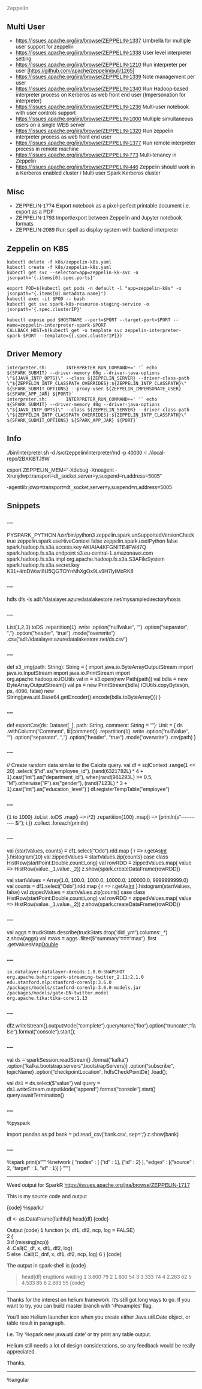 # Zeppelin

## Multi User

+ https://issues.apache.org/jira/browse/ZEPPELIN-1337 Umbrella for multiple user support for zeppelin
+ https://issues.apache.org/jira/browse/ZEPPELIN-1338 User level interpreter setting
+ https://issues.apache.org/jira/browse/ZEPPELIN-1210 Run interpreter per user [https://github.com/apache/zeppelin/pull/1265]
+ https://issues.apache.org/jira/browse/ZEPPELIN-1339 Note management per user
+ https://issues.apache.org/jira/browse/ZEPPELIN-1340 Run Hadoop-based interpreter process on Kerberos as web front end user (Impersonation for interpreter)
+ https://issues.apache.org/jira/browse/ZEPPELIN-1236 Multi-user notebook with user controls support
+ https://issues.apache.org/jira/browse/ZEPPELIN-1000 Multiple simultaneous users on a single WEB server
+ https://issues.apache.org/jira/browse/ZEPPELIN-1320 Run zeppelin interpreter process as web front end user
+ https://issues.apache.org/jira/browse/ZEPPELIN-1377 Run remote  interpreter process in remote machine
+ https://issues.apache.org/jira/browse/ZEPPELIN-773  Multi-tenancy in Zeppelin
+ https://issues.apache.org/jira/browse/ZEPPELIN-446  Zeppelin should work in a Kerberos enabled cluster / Multi user Spark Kerberos cluster

## Misc

+ ZEPPELIN-1774 Export notebook as a pixel-perfect printable document i.e. export as a PDF
+ ZEPPELIN-1793 Import\export between Zeppelin and Jupyter notebook formats
+ ZEPPELIN-2089 Run spell as display system with backend interpreter

## Zeppelin on K8S

```
kubectl delete -f k8s/zeppelin-k8s.yaml
kubectl create -f k8s/zeppelin-k8s.yaml
kubectl get svc --selector=app=zeppelin-k8-svc -o jsonpath='{.items[0].spec.ports}'
```

```
export POD=$(kubectl get pods -n default -l "app=zeppelin-k8s" -o jsonpath="{.items[0].metadata.name}")
kubectl exec -it $POD -- bash
kubectl get svc spark-k8s-resource-staging-service -o jsonpath='{.spec.clusterIP}'
```

```
kubectl expose pod $HOSTNAME --port=$PORT --target-port=$PORT --name=zeppelin-interpreter-spark-$PORT
CALLBACK_HOST=$(kubectl get -o template svc zeppelin-interpreter-spark-$PORT --template={{.spec.clusterIP}})
```

## Driver Memory

```
interpreter.sh:       INTERPRETER_RUN_COMMAND+=' '` echo ${SPARK_SUBMIT} --driver-memory 60g --driver-java-options \"${JAVA_INTP_OPTS}\" --class ${ZEPPELIN_SERVER} --driver-class-path \"${ZEPPELIN_INTP_CLASSPATH_OVERRIDES}:${ZEPPELIN_INTP_CLASSPATH}\" ${SPARK_SUBMIT_OPTIONS} --proxy-user ${ZEPPELIN_IMPERSONATE_USER} ${SPARK_APP_JAR} ${PORT}`
interpreter.sh:       INTERPRETER_RUN_COMMAND+=' '` echo ${SPARK_SUBMIT} --driver-memory 40g --driver-java-options \"${JAVA_INTP_OPTS}\" --class ${ZEPPELIN_SERVER} --driver-class-path \"${ZEPPELIN_INTP_CLASSPATH_OVERRIDES}:${ZEPPELIN_INTP_CLASSPATH}\" ${SPARK_SUBMIT_OPTIONS} ${SPARK_APP_JAR} ${PORT}`
```

## Info

./bin/interpreter.sh -d /src/zeppelin/interpreter/md -p 40030 -l .//local-repo/2BXKBTJ9W

export ZEPPELIN_MEM="-Xdebug -Xnoagent -Xrunjdwp:transport=dt_socket,server=y,suspend=n,address=5005"

-agentlib:jdwp=transport=dt_socket,server=y,suspend=n,address=5005

## Snippets

### ---

PYSPARK_PYTHON 	/usr/bin/python3
zeppelin.spark.unSupportedVersionCheck 	true
zeppelin.spark.useHiveContext 	false
zeppelin.spark.useIPython 	false
spark.hadoop.fs.s3a.access.key	AKIAIA4KFGNITE4FW47Q
spark.hadoop.fs.s3a.endpoint	s3.eu-central-1.amazonaws.com
spark.hadoop.fs.s3a.impl	org.apache.hadoop.fs.s3a.S3AFileSystem
spark.hadoop.fs.s3a.secret.key	K31+4mDWsvl8U5QGTOYnNhXgOx9Lv9H7lyIMxRK8

### ---

hdfs dfs -ls adl://datalayer.azuredatalakestore.net/mysampledirectory/hosts

### ---

List(1,2,3).toDS
  .repartition(1)
  .write
  .option("nullValue", "")
  .option("separator", ",")
  .option("header", "true")
  .mode("overwrite")
  .csv("adl://datalayer.azuredatalakestore.net/ds.csv")

### ---

def s3_img(path: String): String = {
  import java.io.ByteArrayOutputStream
  import java.io.InputStream
  import java.io.PrintStream
  import org.apache.hadoop.io.IOUtils
  val in = s3.open(new Path(path))
  val bdla = new ByteArrayOutputStream()
  val ps = new PrintStream(bdla)
  IOUtils.copyBytes(in, ps, 4096, false)
  new String(java.util.Base64.getEncoder().encode(bdla.toByteArray()))
}

### ---

def exportCsv(ds: Dataset[_], path: String, comment: String = ""): Unit = {
  ds
  .withColumn("Comment", lit(comment))
  .repartition(1)
  .write
  .option("nullValue", "")
  .option("separator", ",")
  .option("header", "true")
  .mode("overwrite")
  .csv(path)
}

### ---

// Create random data similar to the Calcite query.
val df = sqlContext
  .range(1 << 20)
  .select(
    $"id".as("employee_id"),
    (rand(6321782L) * 4 + 1).cast("int").as("department_id"),
    when(rand(981293L) >= 0.5, "M").otherwise("F").as("gender"),
    (rand(7123L) * 3 + 1).cast("int").as("education_level")
  )
df.registerTempTable("employee")

### ---

(1 to 1000)
  .toList
  .toDS
  .map(i => i*2)
  .repartition(100)
  .map(i => {println(s"------------ $i"); i;})
  .collect
  .foreach(println)

### ---

val (startValues, counts) = df1.select("Odo").rdd.map { r => r.getAs[Int]("Odo") }.histogram(10)
val zippedValues = startValues.zip(counts)
case class HistRow(startPoint:Double,count:Long)
val rowRDD = zippedValues.map( value => HistRow(value._1,value._2))
z.show(spark.createDataFrame(rowRDD))

val startValues = Array(1.0, 100.0, 1000.0, 10000.0, 100000.0, 9999999999.0)
val counts = df1.select("Odo").rdd.map { r => r.getAs[Int]("Odo") }.histogram(startValues, false)
val zippedValues = startValues.zip(counts)
case class HistRow(startPoint:Double,count:Long)
val rowRDD = zippedValues.map( value => HistRow(value._1,value._2))
z.show(spark.createDataFrame(rowRDD))

### ---

val aggs = truckStats.describe(truckStats.drop("did_ym").columns:_*)
z.show(aggs)
val maxs = aggs
    .filter($"summary"==="max")
    .first
    .getValuesMap[Double](aggs.drop("summary").columns)

### ---

```
io.datalayer:datalayer-droids:1.0.0-SNAPSHOT
org.apache.bahir:spark-streaming-twitter_2.11:2.1.0
edu.stanford.nlp:stanford-corenlp:3.6.0
/packages/models/stanford-corenlp-3.6.0-models.jar
/packages/models/gate-EN-twitter.model
org.apache.tika:tika-core:1.13
```
### ---

df2.writeStream().outputMode("complete").queryName("foo").option("truncate","false").format("console").start();

### ---

val ds = sparkSession.readStream()
                .format("kafka")
                .option("kafka.bootstrap.servers",bootstrapServers))
                .option("subscribe", topicName)
                .option("checkpointLocation", hdfsCheckPointDir)
                .load();

val ds1 = ds.select($"value")
val query = ds1.writeStream.outputMode("append").format("console").start()
query.awaitTermination()

### ---

%pyspark

import pandas as pd
bank = pd.read_csv('bank.csv', sep=';')
z.show(bank)

### ---

%spark
 print(s"""
 %network {
     "nodes" : [
         {"id" : 1},
         {"id" : 2}
     ],
     "edges" : [{"source" : 2, "target" : 1, "id" : 1}]
 }
 """)

---

Weird output for SparkR
https://issues.apache.org/jira/browse/ZEPPELIN-1717

This is my source code and output

{code}
%spark.r

df <- as.DataFrame(faithful)
head(df)
{code}

Output
{code}
1 function (x, df1, df2, ncp, log = FALSE)<br />
2 {<br />
3     if (missing(ncp))<br />
4         .Call(C_df, x, df1, df2, log)<br />
5     else .Call(C_dnf, x, df1, df2, ncp, log)
6 }
{code}

The output in spark-shell is
{code}
> head(df)
  eruptions waiting
1     3.600      79
2     1.800      54
3     3.333      74
4     2.283      62
5     4.533      85
6     2.883      55
{code}

---

Thanks for the interest on helium framework.
It's still got long ways to go. If you want to try, you can build master branch with '-Pexamples' flag.

You'll see Helium launcher icon when you create either Java.util.Date object, or table result in paragraph.

I.e. Try '%spark new java.util.date' or try print any table output.

Helium still needs a lot of design considerations, so any feedback would be really appreciated.

Thanks,

---

%angular
<link rel="stylesheet" href="https://unpkg.com/leaflet@1.0.0-rc.3/dist/leaflet.css" />
<script src="https://unpkg.com/leaflet@1.0.0-rc.3/dist/leaflet.js"></script>
<div id="mapid" style="height:500px;"></div>
<script type="text/javascript">
var Leaflet = L.noConflict();
    var map = Leaflet.map('mapid', {center: [40,-97], zoom: 4});
    var tiles = Leaflet.tileLayer("http://{s}.tile.osm.org/{z}/{x}/{y}.png").addTo(map);
    var states = [{
        "type": "Feature",
        "properties": {"party": "Republican"},
        "geometry": {
            "type": "Polygon",
            "coordinates": [[
                [-104.05, 48.99],
                [-97.22,  48.98],
                [-96.58,  45.94],
                [-104.03, 45.94],
                [-104.05, 48.99]
            ]]
        }
        },{
            "type": "Feature",
            "properties": {"party": "Democrat"},
            "geometry": {
                "type": "Polygon",
                "coordinates": [[
                    [-109.05, 41.00],
                    [-102.06, 40.99],
                    [-102.03, 36.99],
                    [-109.04, 36.99],
                    [-109.05, 41.00]
                ]]
            }

        }
    ];

var poly = Leaflet.geoJson(states, {
    style: function(feature) {
        switch (feature.properties.party) {
            case 'Republican': return {color: "#ff0000"};
            case 'Democrat':   return {color: "#0000ff"};
    }}
}).addTo(map);
</script>

---

4. Interpreter can share data through resource pool. You can think resource pool as a distributed map across all interpreters. Although every interpreter can access the resource pool, few interpreters expose API to user and let user directly access the resource pool.

SparkInterpreter, PysparkInterpreter, SparkRInterpreter are interpreters that expose resource pool API to user. You can access resource pool via z.get(), z.put() api. Check [1].

i---

Is there a way to bind a python variable with the Angular display system.

Let's imagine a python script making complex queries based on an Angular client allowing some filters. With the current implementation, how is it possible to trigger a python call from Angular client, then, bind the result into the Angular view?

It currently works when using the Scala interpreter.

Python is used a lot by scientist so, why can't we have an interface allowing supporting that use case.

Isn't there a solution around DynamicForms? No date, and complex type support for now, why?

---

    ```python
    import matplotlib.pyplot as plt

    x = [1,2,3,4,5]
    y = [6,7,8,9,0]

    plt.plot(x, y, marker="o")
    z.show(plt, height="200px")
    plt.close()
    ```
---


https://github.com/bustios/zeppelin-notebooks

---

plt.figure()
plt.contourf(np.random.random(100, 100))
z.show(plt, fmt='png')
plt.close

---

https://github.com/hortonworks-gallery/zeppelin-notebooks

---

https://github.com/lockwobr/zeppelin-examples

---

Zeppeln 0.7.0 (SNAPSHOT) stores table result of paragraph into the resource pool.
This resource pool can be accessed across different interpreter processes.

This notebook demonstrates how to create dataframe in spark interpreter from the table result of previous interpreter (shell)

%sh
# create table result
echo -e "%table val\n1\n2\n3"

%spark
val ic = z.getInterpreterContext
val pool = ic.getResourcePool

// read table result of previous paragraph
val previousParagraphTableResult = pool.get(ic.getNoteId, "20160728-211141_218492817", org.apache.zeppelin.resource.WellKnownResourceName.ZeppelinTableResult.toString).get

---

%angular
<video id="media" width="800" controls>
  <source src="/assets/notebooks/packt/v-0/0.ogg" type="video/ogg"/>
  Your browser does not support the video tag...
</video>
<br/>
<a href="/assets/notebooks/packt/v-0/0.ogg" target="_blank">Download Video</a>
<style>
.past-main {
  position: fixed;
  z-index: 9999;
  right: 10px;
  top: 100px;
  width: 600px;
}
</style>
<script type="text/javascript">
  var mainpos = $('#media').offset().top;
  $(window).on('scroll', function() {
    var stop = Math.round($(window).scrollTop());
    if (stop > mainpos) {
      $('#media').addClass('past-main');
    }
    else if (stop < 20) {
      $('#media').removeClass('past-main');
    }
});
</script>

---

%angular
<audio id="media" width="800" controls>
  <source src="/assets/notebooks/packt/v-1.1/1-1.mp3" type="audio/mp3"/>
  Your browser does not support the audio tag...
</audio>
<br/>
<a href="/assets/notebooks/packt/v-1.1/1-1.mp3" target="_blank">Download Audio</a>
<style>
.past-main {
  position: fixed;
  z-index: 9999;
  right: 10px;
  top: 150px;
}
</style>
<script type="text/javascript">
  var mainpos = $('#media').offset().top;
  $(window).on('scroll', function() {
    var stop = Math.round($(window).scrollTop());
    if (stop > mainpos) {
      $('#media').addClass('past-main');
    }
    else if (stop < 20) {
      $('#media').removeClass('past-main');
    }
});
</script>
---

http://stackoverflow.com/questions/35719142/zeppelin-scala-dataframe-to-python

If I have a Scala paragraph with a DataFrame, can I share and use that with python. (As I understand it pyspark uses py4j)

I tried this:

Scala paragraph:

x.printSchema
z.put("xtable", x )

Python paragraph:

%pyspark

import numpy as np
import pandas as pd

import matplotlib.pyplot as plt
import seaborn as sns

the_data = z.get("xtable")

print the_data

sns.set()
g = sns.PairGrid(data=the_data,
                 x_vars=dependent_var,
                 y_vars=sensor_measure_columns_names +  operational_settings_columns_names,
                 hue="UnitNumber", size=3, aspect=2.5)
g = g.map(plt.plot, alpha=0.5)
g = g.set(xlim=(300,0))
g = g.add_legend()

Error :

Traceback (most recent call last):
  File "/tmp/zeppelin_pyspark.py", line 222, in <module>
    eval(compiledCode)
  File "<string>", line 15, in <module>
  File "/usr/local/lib/python2.7/dist-packages/seaborn/axisgrid.py", line 1223, in __init__
    hue_names = utils.categorical_order(data[hue], hue_order)
TypeError: 'JavaObject' object has no attribute '__getitem__'

Solution:

%pyspark

import numpy as np
import pandas as pd

import matplotlib.pyplot as plt
import seaborn as sns

import StringIO
def show(p):
    img = StringIO.StringIO()
    p.savefig(img, format='svg')
    img.seek(0)
    print "%html <div style='width:600px'>" + img.buf + "</div>"

df = sqlContext.table("fd").select()
df.printSchema
pdf = df.toPandas()

g = sns.pairplot(data=pdf,
                 x_vars=["setting1","setting2"],
                 y_vars=["s4", "s3",
                         "s9", "s8",
                         "s13", "s6"],
                 hue="id", aspect=2)
show(g)

---

%pyspark

import os
import matplotlib
matplotlib.use('Agg')
os.system("export DISPLAY=:0")

import matplotlib.pyplot as plt; plt.rcdefaults()
import numpy as np
import matplotlib.pyplot as plt
import StringIO
def show(p):
img = StringIO.StringIO()
p.savefig(img, format='svg')
img.seek(0)
print "%html <div style='width:600px'>" + img.buf + "</div>"

# Example data
people = ('Tom', 'Dick', 'Harry', 'Slim', 'Jim')
y_pos = np.arange(len(people))
performance = 3 + 10 * np.random.rand(len(people))
error = np.random.rand(len(people))
plt.barh(y_pos, performance, xerr=error, align='center', alpha=0.4)
plt.yticks(y_pos, people)
plt.xlabel('Performance')
plt.title('How fast do you want to go today?')
show(plt)

---

ZEPPELIN-683 new NotebookRepo storage: P2P using IPFS or BitTorrent protocol

https://issues.apache.org/jira/browse/ZEPPELIN-683
https://github.com/apache/zeppelin/pull/989

---

https://issues.apache.org/jira/browse/ZEPPELIN-946

https://github.com/apache/zeppelin/pull/986

Thanks once again @prabhjyotsingh. I really appreciate your work. The activeDirectoryRealm.principalSuffix works now. I do have some concerns about the number of ldap calls made and the amount of data pulled back.

It looks like the app:
1) makes ldap bindRequest as null@mydomain.com and fails.
2) makes ldap bindRequest as username@mydomain.com and succeeds.
3) makes a bindRequest as activeDirectoryRealm.systemUsername@mydomain.com and succeeds
4) does a searchRequest for the wholeSubTree

Step 4 pulls back about 5mb of data, which is a lot. Could add quite a lot of load to AD, if lots of users are simultaneously using the UI... I can limit the result set by more fully qualifying the activeDirectoryRealm.searchBase, however, then it seems to miss the group data. Seems like there should really just be only be a couple lightweight calls.
1) bind the username
2) pull back the group memberships for username (if step one was a success).

Not sure if there's a more concise way to make these queries in java. I can do it via command line the following way: ldapsearch -xLLL -h ldapServer -b "dc=company,dc=com" -D "CN=LDAP Bind,OU=Special,Accounts,DC=company,DC=com" -W uid=randerson. This returns everything about the uid: randerson, including all group memberships. The total size of the data is 60k...

In addition, my groups / roles are still not mapped to my username, regardless of if the app searches the whole tree or not. I'm not sure why. Perhaps I've missed something along the way.

Here's my shiro.ini:

[main]
activeDirectoryRealm = org.apache.zeppelin.server.ActiveDirectoryGroupRealm
activeDirectoryRealm.systemUsername = username
ub
activeDirectoryRealm.searchBase = dc=company,dc=com
activeDirectoryRealm.url = ldap://server:389
activeDirectoryRealm.groupRolesMap = "cn=g.acl.ops.bigdata,ou=unix groups,ou=groups,ou=accounts,cn=users,dc=company,dc=com":"admin"
activeDirectoryRealm.authorizationCachingEnabled=false
activeDirectoryRealm.principalSuffix=@DOMAIN.COM
shiro.loginUrl = /api/login
sessionManager = org.apache.shiro.web.session.mgt.DefaultWebSessionManager
securityManager.sessionManager = $sessionManager
securityManager.sessionManager.globalSessionTimeout = 86400000
shiro.loginUrl = /api/login

[roles]
admin = *

[urls]
/api/version = anon
/** = authc


---

You can go to Interpreter menu on Zeppelin GUI, and set 'args' property of one of your spark interpreter setting, like

-i [path to your xxxx.scala]

that will pre-load scala script when interpreter starts.

---

https://cwiki.apache.org/confluence/display/ZEPPELIN/Cluster+Manager+Proposal

---

I can confirm, using release 0.5.6 and external Spark 1.5.1 cdh 5.5, I must add to zeppelin-env.sh ```ZEPPELIN_INTP_JAVA_OPTS="-Dspark.yarn.isPython=true"``` with master `yarn-client`

---

gradient-descent
+ bi = buying intention
+ n  = number of pages
+ bi' = [ bi + | n - bi | x gamma ]
 +    = [ 3 + | 4 - 3 | x 0.1 ]
 +    = 4

---

https://www.zeppelinhub.com/viewer/notebooks/aHR0cHM6Ly9yYXcuZ2l0aHVidXNlcmNvbnRlbnQuY29tL2Nvcm5lYWRvdWcvWmVwcGVsaW4tTm90ZWJvb2tzL21hc3Rlci9BdXRvLUNvbXBsZXRlLU11bHRpU2VsZWN0L25vdGUuanNvbg

---

Packages mentioned in spark-defaults.conf are not picked by the SPARK-R interpreter through zeppelin. However, when I run SPARK-R interpreter through the command line, it picks all the specified package dependencies.

For example ->

df <- read.df(sqlContext, "hdfs://192.168.2.145:9000/user/train.csv", "com.databricks.spark.csv", header = "true")

This statements throws a ClassNotFoundException in zeppelin (java.lang.ClassNotFoundException: Failed to find data source: com.databricks.spark.csv), even though the same code in Scala works on the default spark interpreter

---

 <audio controls>
   <source src="/assets/packt/v-1.1/1.mp3" type="audio/mp3"/> ???
   Your browser does not support the audio tag...
 </audio>

---

 %angular
 <video id="video" width="800" controls>
   <source src="/assets/packt/v-1.1/1.ogg" type="video/ogg"/>
   Your browser does not support the video tag...
 </video>
 <style>
 .past-main {
   position: fixed;
   z-index: 9999;
   right: 10px;
   top: 100px;
   width: 600px;
 }
 </style>
 <script type="text/javascript">
   var mainpos = $('#video').offset().top;
   $(window).on('scroll', function() {
     var stop = Math.round($(window).scrollTop());
     if (stop > mainpos) {
       $('#video').addClass('past-main');
     }
     else if (stop < 20) {
       $('#video').removeClass('past-main');
     }
 });
 </script>

---

https://github.com/apache/incubator-zeppelin/pull/869

[ZEPPELIN-502] Python interpreter group

---

https://gist.github.com/andershammar/9070e0f6916a0fbda7a5


Thank you,
and one comment it may help,

I added p.clf() in the show function for clear the figure, because of without those clear function, figures are overlapped.
@gdshen95
gdshen95 commented 23 days ago

just a comment for Python3 users
import io instead of import StringIO
and use img.getvalue() in the following code
print("%html <div style='width:600px'>" + img.getvalue() + "</div>")

---

%pyspark
print("Hello "+z.select("day", [("1","mon"),
                                ("2","tue"),
                                ("3","wed"),
                                ("4","thurs"),
                                ("5","fri"),
                                ("6","sat"),
                                ("7","sun")]))

---

map

+ https://github.com/apache/incubator-zeppelin/pull/728
+ https://github.com/apache/incubator-zeppelin/pull/152

---

synchronized (interpreterSettings) { 	synchronized (interpreterSettings) {
InterpreterSetting intpsetting = interpreterSettings.get(id); 	InterpreterSetting intpsetting = interpreterSettings.get(id);
if (intpsetting != null) { 	if (intpsetting != null) {
	+
	+ for (Interpreter intp : intpsetting.getInterpreterGroup()) {
	+ for (Job job : intp.getScheduler().getJobsRunning()) {
	+ job.abort();
	+ job.setStatus(Status.ABORT);
	+ logger.info("Job " + job.getJobName() + " aborted ");
	+ }
	+
	+ for (Job job : intp.getScheduler().getJobsWaiting()) {
	+ job.abort();
	+ job.setStatus(Status.ABORT);
	+ logger.info("Job " + job.getJobName() + " aborted ");
	+ }
	+ }
	+
	+
intpsetting.getInterpreterGroup().close(); 	intpsetting.getInterpreterGroup().close();
intpsetting.getInterpreterGroup().destroy(); 	intpsetting.getInterpreterGroup().destroy();

---

Helium

https://cwiki.apache.org/confluence/display/ZEPPELIN/Helium+proposal

Helium umbrella
+ https://issues.apache.org/jira/browse/ZEPPELIN-533
 + https://github.com/apache/incubator-zeppelin/pull/836

Sub-Tasks

1. https://issues.apache.org/jira/browse/ZEPPELIN-546 Load interpreter from maven repository 	Sub-task 	Resolved 	Mina Lee

2. https://issues.apache.org/jira/browse/ZEPPELIN-551 Add 'paragraph' scope for angular object 	Sub-task 	Resolved 	Lee moon soo

3. https://issues.apache.org/jira/browse/ZEPPELIN-553 Provide OutputStream from InterpreterContext 	Sub-task 	Resolved 	Lee moon soo

4. https://issues.apache.org/jira/browse/ZEPPELIN-619 Shared resource pool that user application can exchange data across interpreter processes 	Sub-task 	Resolved 	Lee moon soo

5. https://issues.apache.org/jira/browse/ZEPPELIN-713 Release resource automatically from resource pool when paragraph / notebook deletion from ResourcePool 	Sub-task 	Resolved 	Lee moon soo

6. https://issues.apache.org/jira/browse/ZEPPELIN-732 Packaged user code that runs on interpreter process 	Sub-task 	Open 	Eric Charles
 + https://github.com/apache/zeppelin/pull/836

7. https://issues.apache.org/jira/browse/ZEPPELIN-1003 High level api for visualization package 	Sub-task 	Open 	Lee moon soo

+ https://issues.apache.org/jira/browse/ZEPPELIN-804 Refactoring registration mechanism on Interpreters
 + https://github.com/apache/zeppelin/pull/835

[ZEPPELIN-732] Helium Application
https://github.com/apache/zeppelin/pull/836

---

ZEPPELIN-xxx Spark module does not run tests
ZEPPELIN-513 Dedicated interpreter session per notebook #703
ZEPPELIN-xxx Notebook Authorization #681
ZEPPELIN-xxx Support Scala Interpreters
ZEPPELIN-446 Zeppelin should work in a Kerberos enabled cluster
ZEPPELIN-616 Zeppelin should use Note or Notebook term consistently
ZEPPELIN-682 New interpreter for Apache Beam (incubating)/DataFlow
ZEPPELIN-684 DataMining - create Notebooks \w example of analytics for public datasets
ZEPPELIN-515 Hadoop libraries in ${HADOOP_HOME}/share folder not included in CLASSPATH
ZEPPELIN-xxx Zeppelin CSS and Javascript extension
ZEPPELIN-xxx Configure with zeppelin-core and zeppelin-site xml

---

https://github.com/zeppelin-project/helium-packages

---

looks like this is ok now. returns an error as expected

%r thisIsAnError
Still wondering why this shows "ERROR" in the paragraph result (the built in zeppelin error message in upper left of paragraph near play button)

%r foo <- 1
+ `htmlwidgets`
+ `mplot` https://cran.r-project.org/web/packages/mplot/index.html
+ `Base64enc`
+ `IRkernel/repr` https://github.com/IRkernel/repr
+ `shiny` widgets
+ Right, `%r print("<h1>title</h1")` does not work at the time being. I didn't debug but I see what's going on and at first sight, it+ is not straightforward to make it work. I will try to apply some html encoding... and if it does not work, I will fallback to the `%text` magic keyword which btw is not supported atm.
+ reject any R with install.*()
+ z.R.showDFAsTable(fooDF)
+ We have the recent Dedicated interpreter session per notebook https://github.com/apache/incubator-zeppelin/pull/703. For now, this is not really addressed. I will look at the impacts in case of separated session...

```
%r
a <- "<h1>Hello</h1>"
print(a)
z.R.show(a)
z.R.show(a, "html")
z.R.show(a, "angular")
z.R.console(a)
b <- "name\tsize\nfoo\t1\n"
# show the built in Zeppelin table display with table, graphs, etc
z.R.show(b, "table")
# current implementation still applies (maybe?)
print("%html <h1>Hello</h1>")
# console debugging ignores zeppelin display rules
z.R.console("%html <h1>Hello</h1>")
mtcars
```
ex
`[1] <h1>Hello</h1>`
**Hello**
**Hello**
**Hello**
`<h1>Hello</h1>`
<table>
<tr><td>name</td><td>size</td></tr>
<tr><td>foo</td><td>1</td></tr>
</table>
**Hello**
`%html <h1>Hello</h1>`
                 mpg cyl  disp  hp drat    wt  qsec vs am gear carb
Mazda RX4           21.0   6 160.0 110 3.90 2.620 16.46  0  1    4    4
Mazda RX4 Wag       21.0   6 160.0 110 3.90 2.875 17.02  0  1    4    4
Datsun 710          22.8   4 108.0  93 3.85 2.320 18.61  1  1    4    1
Hornet 4 Drive      21.4   6 258.0 110 3.08 3.215 19.44  1  0    3    1
Hornet Sportabout   18.7   8 360.0 175 3.15 3.440 17.02  0  0    3    2
Valiant             18.1   6 225.0 105 2.76 3.460 20.22  1  0    3    1
-->


```

### Is there a relevant Jira issue?
**[ZEPPELIN-697]**

### How should this be tested?
* `git fetch origin pull/745/head:AngularObjectReplaceDynamicFormVar`
* `git checkout AngularObjectReplaceDynamicFormVar`
* `mvn clean package -DskipTests`
* `bin/zeppelin-daemon.sh restart`
* Create a new note
* In the first paragraph, put the following code

```html
%angular

<form class="form-inline">
  <div class="form-group">
    <label for="superheroId">Super Hero: </label>
    <input type="text" class="form-control" id="superheroId" placeholder="Superhero name ..." ng-model="superhero"></input>
  </div>
  <button type="submit" class="btn btn-primary" ng-click="z.angularBind('superhero', superhero, {paragraph: 'PUT_HERE_PARAGRAPH_ID'})"> Bind</button>
    <button type="submit" class="btn btn-primary" ng-click="z.angularUnbind('superhero', {paragraph: 'PUT_HERE_PARAGRAPH_ID'})"> Unbind</button>
</form>
```
* Create a second paragraph with the following code:
```scala
z.getInterpreterContext().getParagraphId()
```
* Execute the second paragraph to retrieve its paragraph id
* In the first paragraph, replace the text PUT_HERE_PARAGRAPH_ID by the correct paragraph id
* Update the second paragraph content to

```
%md

#### Super Hero of the day: &nbsp; **${superhero}**
```
* Now put **SpiderMan** in the input text of the first paragraph and click alternatively on **Bind** and **Unbind**

### Screenshots (if appropriate)
![angularjsreplacedynamicform](https://cloud.githubusercontent.com/assets/1532977/13290082/9cf3fbee-db12-11e5-913c-b4b8ba6a368a.gif)

### Questions:

---

https://docs.cloud.databricks.com/docs/latest/featured_notebooks/Wikipedia%20Clickstream%20Data.html

---

Hello,
My name is Paul and I'm a computer science master student at University of
Sao Paulo, Brazil. I am interested in developing the notebooks with Helium.
I have developed an example [0][1] using Google maps and a public dataset
of Uber [2].

Currently, I'm working with Machine Learning for my master's project, so
I'm familiar with classification, clustering and other methods of ML.

I would appreciate that you evaluate my proposal. It is shared in a google
doc [3].

Best regards,
Paul Bustios

[0] https://github.com/pbustios/zeppelin-map
[1] https://youtu.be/gwLHFROu7Pw
[2] https://github.com/fivethirtyeight/uber-tlc-foil-response
[3] GSoC 2016 Proposal
<https://docs.google.com/document/d/1DUrNO_EukR-irnPyFjabQIc_IMRdEWIFDxgYTFMIZBo/edit?usp=sharing>

---

Salut Eric,

Sans façon, c'est avec plaisir.

1. hovers : oui, une intro pourrait aussi être bien mais cela dépend de qui utilise.
Je ne sais pas qui est ton public cible. Si des data scientists au sens large, ils seront plus ou moins à l'aise,  Les autres auront plus de mal à s'y retrouver et auront besoin d'une intro.
2. feedback : je pensais à un simple form. J'y vois deux moments où l'user envoie des feedbacks.
  - pendant la session : il clique sur le bouton "send feedback" et a un pop-up avec le form
  - à la fin d'une session : le popup s'ouvre automatiquement pour collecter un feedback éventuel.

Je viens de jouer un peu avec Notes :

3. Le caret de l'éditeur est trop light, un peu plus foncé serait mieux car à moins de travailler dans le noir, on le voit mal
4. Quand je crée une nouvelle note rien ne se passe ?
5. Général : j'ai l'impression que les possibles cas d'utilisation sont très nombreux et on aurait besoin d'une notion de workspace :
- où sont mes datasets et comment puis-je les gérer ? Ici il y a des possibilités d'intégration avec des supports divers (buckets AWS, etc). Le stockage en soi est un très large débat. Comment vas-tu le payer, le gérer, etc ?
Par exemple, je pense aux normes de protection qu'il faudra respecter pour certains utilisateurs (cryptage, etc).

- où sont mes pièces de code et comment puis-je les intégrer dans mes notes ?  Il est important de réutiliser son code après avoir joué et validé.
Cela me permet de construire un workflow et ici je pense au scénario typique d'un projet DS :

  - Préparation des données : puisqu'on y passe énormément de temps (cleaning, tidying, etc), des exemples dans ce domaine vont être utiles
  - Visualisation et exploration : les possibilités de plotting de Notes sont à considérer sous cet aspect. Je pense notamment au fait qu'on doit plotter un certain nombre de fois jusqu'à ce qu'on trouve quelque chose d'intéressant et là on garde pour intégrer dans un récit ou narrative à communiquer ("vous voyez là il y a un outlier, c'est ce type de client qui ...").
  - Modélisation : ici aussi on va jouer avec des modèes (quoique l'expérience permet de reduire le playtime) et il faudra pouvoir garder les plus intéressants afin de les intégrer dans un récit aussi.
  - Support de communication : markdown et présentation pourront intégrer ce qu'on a sauvé précédemment.

En général il me semble qu'il serait intéressant de prévoir une manière de structurer toutes ces notes dans un workflow qui puisse s'intégrer dans un cadre méthodologique (ex: crisp-dm, etc).

J'aime de plus en plus :-)

A+

Alexis


2015-04-06 7:27 GMT+02:00 Eric Charles <eric@datalayer.io>:

    Hello Alexis,

    Un grand merci pour ton feedback.

    1.- Je vais mettre les hovers et voir ce que cela donne. Une chose qui va aider est également un peu plus d'infos sur la home page une fois authentifié.

    2. Pour le canal de feedback, tu penses à une application tierce genre "user voice", à un formulaire, à un chat... ?

    Thx, Eric

---

Hi Chris,

there are several ways to load dependencies to Zeppelin 0.5.5.
Using %dep is one of them.
If you want do it by setting spark.jars.packages property, proper way of doing it is editing your SPARK_HOME/conf/spark-default.conf
and adding below line.(I assume that you set SPARK_HOME in ZEPPELIN_HOME/conf/zeppelin-env.sh)

spark.jars.packages   org.apache.avro:avro:1.8.0,org.joda:joda-convert:1.8.1

The reason you can import avro dependency is that spark assembly already includes avro dependencies, not because you added it in Zeppelin interpreter setting.

You can add dependencies via GUI with the latest master branch(0.6.0-incubating-SNAPSHOT) which is experimental at the moment.
Please let me know it answers your question.

Regards,

---

https://cwiki.apache.org/confluence/display/ZEPPELIN/Cluster+Manager+Proposal

---

The below code snippet helped. I could see the tooltip now.

cy2.on('mouseover', 'node', function(event) {
    var node = event.cyTarget;
    node.qtip({
         content: 'hello',
         show: {
            event: event.type,
            ready: true
         },
         hide: {
            event: 'mouseout unfocus'
         }
    }, event);
});


I have the below headers in the beginning of my paragraph


<script src="https://cdnjs.cloudflare.com/ajax/libs/cytoscape/2.6.1/cytoscape.min.js"></script>

<link rel="stylesheet" type="text/css" href="http://cdnjs.cloudflare.com/ajax/libs/qtip2/2.2.0/jquery.qtip.css">

<script src="http://code.jquery.com/jquery-2.0.3.min.js"></script>
<script src="http://cdnjs.cloudflare.com/ajax/libs/qtip2/2.2.0/jquery.qtip.js"></script>
<script src="http://cytoscape.github.io/cytoscape.js/api/cytoscape.js-latest/cytoscape.min.js"></script>

<script src="http://40.221.94.235/cytoscape-qtip.js"></script>


Hope this helps


regards
Bala



On 19 February 2016 at 01:59, Corneau Damien <corneadoug@gmail.com> wrote:
- hide quoted text -

    I took a shot at it, and improved the code to make sure things would go well.
    However, I couldn't make it work.
    All the libraries are included and both qtip and cytoscape are working fine,
    However cytoscape.js-qtip is not doing anything, even using `cytoscape-qtip` in the console would throw an error

    Here is my code in case:

    %angular

    <div id="cy"></div>

    <style>
        body {
            font-family: helvetica;
            font-size: 14px;
            width: 100%;
             height: 1000px;
        }

        #cy {
            width: 100%;
            height: 400px;
            z-index: 999;
        }

        h1 {
            opacity: 0.5;
            font-size: 1em;
        }
    </style>

    <script>


        //
        // LOADING THE COMPONENT
        //

        // Include the component css
        if (!jQuery("link[href$='jquery.qtip.css']").length) {
            var fileref=document.createElement("link");
            fileref.setAttribute("rel", "stylesheet");
            fileref.setAttribute("type", "text/css");
            fileref.setAttribute("href", '//cdnjs.cloudflare.com/ajax/libs/qtip2/2.2.0/basic/jquery.qtip.css');
            if (typeof fileref!="undefined")
                document.getElementsByTagName("head")[0].appendChild(fileref);
        }

        // Remove some CSS from Zeppelin so that the component renders well
        var id = document.getElementById("cy").parentElement.getAttribute('id');
        document.getElementById(id).style.overflow = "visible";

        // Load the js and render the component after
        jQuery.when(
            // Load the js
            jQuery.getScript('//cdnjs.cloudflare.com/ajax/libs/qtip2/2.2.0/basic/jquery.qtip.min.js', function( data, textStatus, jqxhr ) {
                console.log( jqxhr.status ); // 200
                console.log( "Qtip Load was performed." );
            }),
            jQuery.getScript('//cdnjs.cloudflare.com/ajax/libs/cytoscape/2.6.3/cytoscape.js', function( data, textStatus, jqxhr ) {
                    console.log( jqxhr.status ); // 200
                    console.log( "Cytoscape Load was performed." );
            }),
            jQuery.getScript('//cdn.rawgit.com/cytoscape/cytoscape.js-qtip/master/cytoscape-qtip.js', function( data, textStatus, jqxhr ) {
                        console.log( jqxhr.status ); // 200
                        console.log( "CytoscapeQtip Load was performed." );
            }),
            jQuery("#cy").ready,
            jQuery.Deferred(function( deferred ){
                jQuery( deferred.resolve );
            })
        ).done(function(){
            var cy = window.cy = cytoscape({
                container: document.getElementById('cy'),
                ready: function(){
                    console.log('ready yes');
                },
                style: [
                    {
                        selector: 'node',
                        style: {
                            'background-color': '#666',
                            'label': 'data(name)'
                        }
                    },
                    {
                        selector: 'edge',
                        style: {
                            'width': 1,
                            'line-color': '#aaa',
                            'target-arrow-color': '#ccc',
                            'target-arrow-shape': 'triangle'
                        }
                    }
                ],
                elements: {
                    nodes: [
                        { data: { id: 'j', name: 'Jerry' } },
                        { data: { id: 'e', name: 'Elaine' } },
                        { data: { id: 'k', name: 'Kramer' } },
                        { data: { id: 'g', name: 'George' } }
                    ],
                    edges: [
                        { data: { source: 'j', target: 'e' } },
                        { data: { source: 'j', target: 'k' } },
                        { data: { source: 'j', target: 'g' } },
                        { data: { source: 'e', target: 'j' } },
                        { data: { source: 'e', target: 'k' } },
                        { data: { source: 'k', target: 'j' } },
                        { data: { source: 'k', target: 'e' } },
                        { data: { source: 'k', target: 'g' } },
                        { data: { source: 'g', target: 'j' } }
                    ]
                },
            });
            // just use the regular qtip api but on cy elements
            cy.elements().qtip({
            content: function(){ return 'Example qTip on ele ' + this.id() },
             position: {
                my: 'top center',
                at: 'bottom center'
             },
             style: {
                classes: 'qtip-bootstrap',
                tip: {
                    width: 16,
                    height: 8
                }
            }
          });
    });
    </script>

    On Thu, Feb 18, 2016 at 9:50 AM, moon soo Lee <moon@apache.org> wrote:

        I tried a little more to make the qtip work, but no luck so for.
        Please share once you made it work.

        Thanks,
        moon


        On Thu, Feb 18, 2016 at 2:11 AM Balachandar R.A. <balachandar.ra@gmail.com> wrote:

            Hi moon,
            Thanks for the effort. I will check that. Initially, I just copied the example demo code in a plain notepad and saved it as .html. When I opened this file in the browser, I could see the tooltip exactly as explained in the github sources.

            Now, when I ported this code in zeppelin, i could not see it working. Perhaps, if you can replicate what I have done, you may observe few more information. Nevertheless, I will come back to you once I see the error in my side.

            Thanks
            Bala

            On 18 February 2016 at 14:29, moon soo Lee <moon@apache.org> wrote:

                With proper cytoscape-qtip address, i'm getting following error.

                Uncaught TypeError: cy.elements(...).qtip is not a function

                You can also see error in Developer console in your browser, when you run zeppelin-web in devmode.

                (see Run the application in dev mode https://github.com/apache/incubator-zeppelin/blob/master/zeppelin-web/README.md#configured-environment for devmode)

                Thanks,
                moon


                On Thu, Feb 18, 2016 at 12:34 AM Balachandar R.A. <balachandar.ra@gmail.com> wrote:

                    Hi moon,

                    My bad. Here is the link  https://github.com/cytoscape/cytoscape.js-qtip.

                    The whole cytoscape-qtip project is hosted here and you can find the js file in the below link

                     https://github.com/cytoscape/cytoscape.js-qtip/blob/master/cytoscape-qtip.js

                    regards
                    Bala


                    Thanks

                    On 18 February 2016 at 13:47, moon soo Lee <moon@apache.org> wrote:

                        Hi Bala,

                        The file http://40.221.94.235/cytoscape-qtip.js looks like not accessible. Could you check if it is correct address?

                        Thanks,
                        moon

                        On Wed, Feb 17, 2016 at 10:10 PM Balachandar R.A. <balachandar.ra@gmail.com> wrote:

                            I am trying reciprocate the example seen in the link https://github.com/cytoscape/cytoscape.js-qtip which is tooltip GUI extension for cytoscape, As a standalone code, this works. But, when I port this code in zeppelin paragraph, I do not see the tooltip.  Here is the code I tested. Any hint will be highly appreciated. Thanks







                            %angular

                            <meta name="viewport" content="width=device-width, user-scalable=no, initial-scale=1, maximum-scale=1">



                            <link rel="stylesheet" type="text/css" href="http://cdnjs.cloudflare.com/ajax/libs/qtip2/2.2.0/jquery.qtip.css">



                            <script src="https://cdnjs.cloudflare.com/ajax/libs/jquery/2.2.0/jquery.min.js"></script>

                            <script src="http://cdnjs.cloudflare.com/ajax/libs/qtip2/2.2.0/jquery.qtip.js"></script>

                            <script src="http://cytoscape.github.io/cytoscape.js/api/cytoscape.js-latest/cytoscape.min.js"></script>

                            <script src="http://40.221.94.235/cytoscape-qtip.js"></script>

                            <div id="cy">



                                    <style>

                                                                            body {

                                                                                            font-family: helvetica;

                                                                                            font-size: 14px;

                                                                                            width: 100%;

                                                                                            height: 1000px;

                                                                            }

                                                                            #cy {

                                                                                            width: 100%;

                                                                                            height: 1000px;

                                                                                            position: absolute;

                                                                                            left: 0;

                                                                                            top: 0;

                                                                                            z-index: 999;

                                                                            }

                                                                            h1 {

                                                                                            opacity: 0.5;

                                                                                            font-size: 1em;

                                                                            }

                                                            </style>



                                                            <script>

                                                                            $(function(){

                                                                                            var cy = window.cy = cytoscape({

                                                                                                            container: document.getElementById('cy'),

                                                                                                            ready: function(){

                                                                                                            },

                                                                                                            style: [ // the stylesheet for the graph

                                                    {

                                                      selector: 'node',

                                                      style: {

                                                        'background-color': '#666',

                                                        'label': 'data(name)'

                                                      }

                                                    },



                                                    {

                                                      selector: 'edge',

                                                      style: {

                                                        'width': 1,

                                                        'line-color': '#aaa',

                                                        'target-arrow-color': '#ccc',

                                                        'target-arrow-shape': 'triangle'

                                                      }

                                                    }

                                                  ],

                                                                                                            elements: {

                                                                                                                            nodes: [

                                                                                                                                            { data: { id: 'j', name: 'Jerry' } },

                                                                                                                                            { data: { id: 'e', name: 'Elaine' } },

                                                                                                                                            { data: { id: 'k', name: 'Kramer' } },

                                                                                                                                            { data: { id: 'g', name: 'George' } }

                                                                                                                            ],

                                                                                                                            edges: [

                                                                                                                                            { data: { source: 'j', target: 'e' } },

                                                                                                                                            { data: { source: 'j', target: 'k' } },

                                                                                                                                            { data: { source: 'j', target: 'g' } },

                                                                                                                                            { data: { source: 'e', target: 'j' } },

                                                                                                                                            { data: { source: 'e', target: 'k' } },

                                                                                                                                            { data: { source: 'k', target: 'j' } },

                                                                                                                                            { data: { source: 'k', target: 'e' } },

                                                                                                                                            { data: { source: 'k', target: 'g' } },

                                                                                                                                            { data: { source: 'g', target: 'j' } }

                                                                                                                            ]

                                                                                                            },

                                                                                            });

                                                                                            // just use the regular qtip api but on cy elements

                                                                                            cy.elements().qtip({



                                                                                                            content: function(){ return 'Example qTip on ele ' + this.id() },

                                                                                                            position: {

                                                                                                                            my: 'top center',

                                                                                                                            at: 'bottom center'

                                                                                                            },

                                                                                            style: {

                                                                                                                            classes: 'qtip-bootstrap',

                                                                                                                            tip: {

                                                                                                                                            width: 16,

                                                                                                                                            height: 8

                                                                                                                            }

                                                                                                            }

                                                                                            });





                                                                            });

                                                            </script>



                            regards

                            Bala





---

Adding the jar to SPARK_SUBMIT_OPTIONS is one approach.

But you can try out %dep also.

Regards,
Sourav

On Wed, Feb 24, 2016 at 1:54 PM, Felipe Almeida <falmeida1988@gmail.com> wrote:
- hide quoted text -

    There's z.load("maven-package") but I myself have had no luck with it (I get weird errors).

    I generally add the extra packages I need in the following file: /usr/lib/zeppelin/conf/zeppelin-env.sh

    I change the last line (that begins with export SPARK_SUBMIT_OPTIONS... ) to this:

    export SPARK_SUBMIT_OPTIONS="$SPARK_SUBMIT_OPTIONS --packages org.apache.spark:spark-streaming-kinesis-asl_2.10:1.6.0"

    (I'm using Kinesis - you add whatever maven jars you need for you own project)

    Don't forget to restart the Spark interpreter for the changes to take effect.

    FA
    http://queirozf.com
    “Every time you stay out late; every time you sleep in; every time you miss a workout; every time you don’t give 100% – You make it that much easier for me to beat you.” - Unknown author

    On 24 February 2016 at 21:32, Vinayak Agrawal <vinayakagrawal88@gmail.com> wrote:

        Hi All,
        I am trying the tutorial for spark-streaming following the link
        Tutorial with Streaming Data
        https://zeppelin.incubator.apache.org/docs/0.5.5-incubating/tutorial/tutorial.html

        But I keep getting this error while importing twitter class:
        import org.apache.spark.streaming._
        <console>:39: error: object twitter is not a member of package org.apache.spark.streaming import org.apache.spark.streaming.twitter._

        I would assume that perhaps something needs to be added in Spark Path?
        any help is appreciated..

        Thanks
        -
        Vinayak Agrawal


        "To Strive, To Seek, To Find and Not to Yield!"
        ~Lord Alfred Tennyson

---

https://issues.apache.org/jira/browse/ZEPPELIN-582 Sparkling Water(H2O) interpreter for H2O

---

Thank you for verifying. Glad to help :)

On Tue, Feb 23, 2016 at 3:51 AM Ian Maloney <rachmaninovquartet@gmail.com> wrote:
- hide quoted text -

    Hi Mina,

    I added your changes and they got the pyspark interpreter working! Thanks so much for your help!

    Ian


    On Sunday, February 21, 2016, mina lee <minalee@apache.org> wrote:

        Hi Ian, sorry for late reply.
        I was able to reproduce the same error with spark 1.4.1 & hadoop 2.6.0. Turned out it was bug from Zeppelin.
        After some search, I realized that `spark.yarn.isPython` property is introduced since 1.5.0. I just made a PR(https://github.com/apache/incubator-zeppelin/pull/736) to fix it. It will be really appreciated if you can try it and see if it works. Thank you for reporting bug!

        Regard,
        Mina

        On Thu, Feb 18, 2016 at 2:39 AM, Ian Maloney <rachmaninovquartet@gmail.com> wrote:

            Hi Mina,

            Thanks for the response. I recloned the master from github and built using:
            mvn clean package -DskipTests -Pspark-1.4 -Phadoop-2.6 -Pyarn -Ppyspark

            I did that locally then scped to a node in a cluster running HDP 2.3 (spark 1.4.1 & hadoop 2.7.1).

            I added the two config files from below and started the Zeppelin daemon. Inspecting the spark.yarn.isPython config in the spark UI, showed it to be "true".

            The pyspark interpreter gives the same error as before. Are there any other configs I should check? I'm beginning to wonder if it's related to something in Hortonworks' distribution of spark or yarn.



            On Tuesday, February 16, 2016, mina lee <minalee@apache.org> wrote:

                Hi Ian,

                The log stack looks quite similar with https://issues.apache.org/jira/browse/ZEPPELIN-572 which has fixed since v0.5.6
                This happens when pyspark.zip and py4j-*.zip are not distributed to yarn worker nodes.

                If you are building from source code can you please double check that you pulled the latest master?
                And also to be sure can you confirm that if you can see spark.yarn.isPython set to be true in Spark UI(Yarn's ApplicationMaster UI) > Environment > Spark Properties?

                On Sat, Feb 13, 2016 at 1:04 AM, Ian Maloney <rachmaninovquartet@gmail.com> wrote:

                    Hi,

                    I've been trying unsuccessfully to configure the pyspark interpreter on Zeppelin. I can use pyspark from the CLI and can use the Spark interpreter from Zeppelin without issue. Here are the lines which aren't commented out in my zeppelin-env.sh file:

                    export MASTER=yarn-client

                    export ZEPPELIN_PORT=8090

                    export ZEPPELIN_JAVA_OPTS="-Dhdp.version=2.3.2.0-2950 -Dspark.yarn.queue=default"

                    export SPARK_HOME=/usr/hdp/current/spark-client/

                    export HADOOP_CONF_DIR=/etc/hadoop/conf

                    export PYSPARK_PYTHON=/usr/bin/python

                    export PYTHONPATH=${SPARK_HOME}/python:${SPARK_HOME}/python/build:$PYTHONPATH

                    Running a simple pyspark script in the interpreter gives this error:

                      1.  Py4JJavaError: An error occurred while calling z:org.apache.spark.api.python.PythonRDD.runJob.
                      2.  : org.apache.spark.SparkException: Job aborted due to stage failure: Task 0 in stage 1.0 failed 4 times, most recent failure: Lost task 0.3 in stage 1.0 (TID 5, some_yarn_node.networkname): org.apache.spark.SparkException:
                      3.  Error from python worker:
                      4.    /usr/bin/python: No module named pyspark
                      5.  PYTHONPATH was:
                      6.    /app/hadoop/yarn/local/usercache/my_username/filecache/4121/spark-assembly-1.4.1.2.3.2.0-2950-hadoop2.7.1.2.3.2.0-2950.jar

                    More details can be found here:
                    https://community.hortonworks.com/questions/16436/cants-get-pyspark-interpreter-to-work-on-zeppelin.html

                    Thanks,

                    Ian

---

I set the env variable SPARK_SUBMIT_OPTS="--jar sparkling-water-assembly-jar-path" in the conf/Zeppelin-env.sh made SparklingWater available in Zeppelin.

---

I took a shot at it, and improved the code to make sure things would go well.
However, I couldn't make it work.
All the libraries are included and both qtip and cytoscape are working fine,
However cytoscape.js-qtip is not doing anything, even using `cytoscape-qtip` in the console would throw an error

Here is my code in case:

%angular

<div id="cy"></div>

<style>
    body {
        font-family: helvetica;
        font-size: 14px;
        width: 100%;
         height: 1000px;
    }

    #cy {
        width: 100%;
        height: 400px;
        z-index: 999;
    }

    h1 {
        opacity: 0.5;
        font-size: 1em;
    }
</style>

<script>


    //
    // LOADING THE COMPONENT
    //

    // Include the component css
    if (!jQuery("link[href$='jquery.qtip.css']").length) {
        var fileref=document.createElement("link");
        fileref.setAttribute("rel", "stylesheet");
        fileref.setAttribute("type", "text/css");
        fileref.setAttribute("href", '//cdnjs.cloudflare.com/ajax/libs/qtip2/2.2.0/basic/jquery.qtip.css');
        if (typeof fileref!="undefined")
            document.getElementsByTagName("head")[0].appendChild(fileref);
    }

    // Remove some CSS from Zeppelin so that the component renders well
    var id = document.getElementById("cy").parentElement.getAttribute('id');
    document.getElementById(id).style.overflow = "visible";

    // Load the js and render the component after
    jQuery.when(
        // Load the js
        jQuery.getScript('//cdnjs.cloudflare.com/ajax/libs/qtip2/2.2.0/basic/jquery.qtip.min.js', function( data, textStatus, jqxhr ) {
            console.log( jqxhr.status ); // 200
            console.log( "Qtip Load was performed." );
        }),
        jQuery.getScript('//cdnjs.cloudflare.com/ajax/libs/cytoscape/2.6.3/cytoscape.js', function( data, textStatus, jqxhr ) {
                console.log( jqxhr.status ); // 200
                console.log( "Cytoscape Load was performed." );
        }),
        jQuery.getScript('//cdn.rawgit.com/cytoscape/cytoscape.js-qtip/master/cytoscape-qtip.js', function( data, textStatus, jqxhr ) {
                    console.log( jqxhr.status ); // 200
                    console.log( "CytoscapeQtip Load was performed." );
        }),
        jQuery("#cy").ready,
        jQuery.Deferred(function( deferred ){
            jQuery( deferred.resolve );
        })
    ).done(function(){
        var cy = window.cy = cytoscape({
            container: document.getElementById('cy'),
            ready: function(){
                console.log('ready yes');
            },
            style: [
                {
                    selector: 'node',
                    style: {
                        'background-color': '#666',
                        'label': 'data(name)'
                    }
                },
                {
                    selector: 'edge',
                    style: {
                        'width': 1,
                        'line-color': '#aaa',
                        'target-arrow-color': '#ccc',
                        'target-arrow-shape': 'triangle'
                    }
                }
            ],
            elements: {
                nodes: [
                    { data: { id: 'j', name: 'Jerry' } },
                    { data: { id: 'e', name: 'Elaine' } },
                    { data: { id: 'k', name: 'Kramer' } },
                    { data: { id: 'g', name: 'George' } }
                ],
                edges: [
                    { data: { source: 'j', target: 'e' } },
                    { data: { source: 'j', target: 'k' } },
                    { data: { source: 'j', target: 'g' } },
                    { data: { source: 'e', target: 'j' } },
                    { data: { source: 'e', target: 'k' } },
                    { data: { source: 'k', target: 'j' } },
                    { data: { source: 'k', target: 'e' } },
                    { data: { source: 'k', target: 'g' } },
                    { data: { source: 'g', target: 'j' } }
                ]
            },
        });
        // just use the regular qtip api but on cy elements
        cy.elements().qtip({
        content: function(){ return 'Example qTip on ele ' + this.id() },
         position: {
            my: 'top center',
            at: 'bottom center'
         },
         style: {
            classes: 'qtip-bootstrap',
            tip: {
                width: 16,
                height: 8
            }
        }
      });
});
</script>

On Thu, Feb 18, 2016 at 9:50 AM, moon soo Lee <moon@apache.org> wrote:

    I tried a little more to make the qtip work, but no luck so for.
    Please share once you made it work.

    Thanks,
    moon


    On Thu, Feb 18, 2016 at 2:11 AM Balachandar R.A. <balachandar.ra@gmail.com> wrote:

        Hi moon,
        Thanks for the effort. I will check that. Initially, I just copied the example demo code in a plain notepad and saved it as .html. When I opened this file in the browser, I could see the tooltip exactly as explained in the github sources.

        Now, when I ported this code in zeppelin, i could not see it working. Perhaps, if you can replicate what I have done, you may observe few more information. Nevertheless, I will come back to you once I see the error in my side.

        Thanks
        Bala

        On 18 February 2016 at 14:29, moon soo Lee <moon@apache.org> wrote:

            With proper cytoscape-qtip address, i'm getting following error.

            Uncaught TypeError: cy.elements(...).qtip is not a function

            You can also see error in Developer console in your browser, when you run zeppelin-web in devmode.

            (see Run the application in dev mode https://github.com/apache/incubator-zeppelin/blob/master/zeppelin-web/README.md#configured-environment for devmode)

            Thanks,
            moon


            On Thu, Feb 18, 2016 at 12:34 AM Balachandar R.A. <balachandar.ra@gmail.com> wrote:

                Hi moon,

                My bad. Here is the link  https://github.com/cytoscape/cytoscape.js-qtip.

                The whole cytoscape-qtip project is hosted here and you can find the js file in the below link

                 https://github.com/cytoscape/cytoscape.js-qtip/blob/master/cytoscape-qtip.js

                regards
                Bala


                Thanks

                On 18 February 2016 at 13:47, moon soo Lee <moon@apache.org> wrote:

                    Hi Bala,

                    The file http://40.221.94.235/cytoscape-qtip.js looks like not accessible. Could you check if it is correct address?

                    Thanks,
                    moon

                    On Wed, Feb 17, 2016 at 10:10 PM Balachandar R.A. <balachandar.ra@gmail.com> wrote:

                        I am trying reciprocate the example seen in the link https://github.com/cytoscape/cytoscape.js-qtip which is tooltip GUI extension for cytoscape, As a standalone code, this works. But, when I port this code in zeppelin paragraph, I do not see the tooltip.  Here is the code I tested. Any hint will be highly appreciated. Thanks







                        %angular

                        <meta name="viewport" content="width=device-width, user-scalable=no, initial-scale=1, maximum-scale=1">



                        <link rel="stylesheet" type="text/css" href="http://cdnjs.cloudflare.com/ajax/libs/qtip2/2.2.0/jquery.qtip.css">



                        <script src="https://cdnjs.cloudflare.com/ajax/libs/jquery/2.2.0/jquery.min.js"></script>

                        <script src="http://cdnjs.cloudflare.com/ajax/libs/qtip2/2.2.0/jquery.qtip.js"></script>

                        <script src="http://cytoscape.github.io/cytoscape.js/api/cytoscape.js-latest/cytoscape.min.js"></script>

                        <script src="http://40.221.94.235/cytoscape-qtip.js"></script>

                        <div id="cy">



                                <style>

                                                                        body {

                                                                                        font-family: helvetica;

                                                                                        font-size: 14px;

                                                                                        width: 100%;

                                                                                        height: 1000px;

                                                                        }

                                                                        #cy {

                                                                                        width: 100%;

                                                                                        height: 1000px;

                                                                                        position: absolute;

                                                                                        left: 0;

                                                                                        top: 0;

                                                                                        z-index: 999;

                                                                        }

                                                                        h1 {

                                                                                        opacity: 0.5;

                                                                                        font-size: 1em;

                                                                        }

                                                        </style>



                                                        <script>

                                                                        $(function(){

                                                                                        var cy = window.cy = cytoscape({

                                                                                                        container: document.getElementById('cy'),

                                                                                                        ready: function(){

                                                                                                        },

                                                                                                        style: [ // the stylesheet for the graph

                                                {

                                                  selector: 'node',

                                                  style: {

                                                    'background-color': '#666',

                                                    'label': 'data(name)'

                                                  }

                                                },



                                                {

                                                  selector: 'edge',

                                                  style: {

                                                    'width': 1,

                                                    'line-color': '#aaa',

                                                    'target-arrow-color': '#ccc',

                                                    'target-arrow-shape': 'triangle'

                                                  }

                                                }

                                              ],

                                                                                                        elements: {

                                                                                                                        nodes: [

                                                                                                                                        { data: { id: 'j', name: 'Jerry' } },

                                                                                                                                        { data: { id: 'e', name: 'Elaine' } },

                                                                                                                                        { data: { id: 'k', name: 'Kramer' } },

                                                                                                                                        { data: { id: 'g', name: 'George' } }

                                                                                                                        ],

                                                                                                                        edges: [

                                                                                                                                        { data: { source: 'j', target: 'e' } },

                                                                                                                                        { data: { source: 'j', target: 'k' } },

                                                                                                                                        { data: { source: 'j', target: 'g' } },

                                                                                                                                        { data: { source: 'e', target: 'j' } },

                                                                                                                                        { data: { source: 'e', target: 'k' } },

                                                                                                                                        { data: { source: 'k', target: 'j' } },

                                                                                                                                        { data: { source: 'k', target: 'e' } },

                                                                                                                                        { data: { source: 'k', target: 'g' } },

                                                                                                                                        { data: { source: 'g', target: 'j' } }

                                                                                                                        ]

                                                                                                        },

                                                                                        });

                                                                                        // just use the regular qtip api but on cy elements

                                                                                        cy.elements().qtip({



                                                                                                        content: function(){ return 'Example qTip on ele ' + this.id() },

                                                                                                        position: {

                                                                                                                        my: 'top center',

                                                                                                                        at: 'bottom center'

                                                                                                        },

                                                                                        style: {

                                                                                                                        classes: 'qtip-bootstrap',

                                                                                                                        tip: {

                                                                                                                                        width: 16,

                                                                                                                                        height: 8

                                                                                                                        }

                                                                                                        }

                                                                                        });





                                                                        });

                                                        </script>



                        regards

                        Bala






---

After the call to ssc.stop, you will probably see output printed into Zeppelin; you should see output every time a window closes.

FA

FA
http://queirozf.com
“Every time you stay out late; every time you sleep in; every time you miss a workout; every time you don’t give 100% – You make it that much easier for me to beat you.” - Unknown author

On 15 February 2016 at 23:31, Felipe Almeida <falmeida1988@gmail.com> wrote:
- hide quoted text -

    Yes there is. I do it every day. It's very useful to try things out to see if things are behaving according to plan.

    Create the spark streaming context from the sc SparkContext (I'm using @transient for everything (because I run stuff outside of any enclosing scope, like an object) stuff gets "sucked up" into the context and has to be serialized, which causes lots of errors)

    @transient val ssc = new StreamingContext(sc,windowDuration)


    Here is an example of stuff you can do (I'm consuming Kinesis streams, you might use something else)

    @transient val streams = (0 until 1).map { i =>
      KinesisUtils.createStream(ssc, appName, streamName, endpointUrl, regionName,
        InitialPositionInStream.LATEST, windowDuration, StorageLevel.MEMORY_ONLY)
    }

    @transient val events = ssc
    .union(streams)
    .map(byteArray => new String(byteArray))
    .map(str => Funcs.parseLogEvent(str))
    .filter(tryLogEvent => tryLogEvent.isSuccess)
    .map(tryLogEvent => tryLogEvent.get)
    .filter(logEvent => logEvent.DataType == "Event" && logEvent.RequestType != "UIInputError" && logEvent.RequestType != "UIEmptyInput")


    You need an action like print() otherwise nothing happens, you probably know that

    events.print(10)


    Now you start the context:

    ssc.start()


    Now you need to wait for as long as it takes for a window to "close", and then you stop the streaming context, but not the underlying SparkContext, otherwise you need to restart the interpreter:

    ssc.stop(stopSparkContext=false, stopGracefully=true)


    Everything should work I guess. Let me know if you run into other problems.

    FA


    FA
    http://queirozf.com
    “Every time you stay out late; every time you sleep in; every time you miss a workout; every time you don’t give 100% – You make it that much easier for me to beat you.” - Unknown author

    On 15 February 2016 at 23:15, Michael Gummelt <mgummelt@mesosphere.io> wrote:

        Hi,

        I've seen this JIRA regarding Spark Streaming: https://issues.apache.org/jira/browse/ZEPPELIN-274, but I have a more basic question.  Is there a way to iterate on a Spark Streaming job in Zeppelin without restarting the interpreter?  Specifically, I'd like to start a streaming job, see some results, rewrite the job, then start it again.  Spark has some limitations that make this difficult: http://spark.apache.org/docs/latest/streaming-programming-guide.html#points-to-remember

        But I'm wondering if there's a workaround.  Thanks.

        --
        Michael Gummelt
        Software Engineer
        Mesosphere

---

// para #1
val temp = norm_featured_2f.select("norm_2f_features").rdd.map(r=>r(0).asInstanceOf[DenseVector].toArray).collect()
z.put("norm_featured_2f",temp)

// para #2
%pyspark
import matplotlib as matplt
matplt.use('Agg')
import matplotlib.pyplot as plt; plt.rcdefaults()
import StringIO

def show(p)
img = StringIO.StringIO()
p.savefig(img, format='svg')
img.seek(0)
print "%html <div style='width:700px'>" +img.buf + "</div>"

data = z.get('norm_featured_2f')
x=[]
y=[]
print ("SAMPLE")
for i in range(0,9):
    x.append(data[i][0])
    y.append(data[i][1])

plt.clf()
plt.suptitle('title', fontsize=30, fontweight='bold')
plt.plot(x,y,'bo')
plt.grid(True)
show(plt)

---

val rdd = sc.parallelize(List(1, 2, 3, 4, 5, 6, 7, 8, 9, 10), 20)
def a(index: Int, iter: Iterator[(Int)] ): Iterator[String] = {
  iter.toList.map(x => "[part: " +  index + ", val: " + x + "]").iterator
}
rdd.mapPartitionsWithIndex(a).toDF.write.parquet("swift://virdata-factstore-frankfurt-fra02.lambada/lambada/test1")

---

%pyspark
import matplotlib.pyplot as plt

x = [1, 2, 3, 4, 5, 6, 7, 8]
y = [20, 21, 20.5, 20.81, 21.0, 21.48, 22.0, 21.89]

import StringIO
def show(p):
  img = StringIO.StringIO()
  p.savefig(img, format='svg')
  img.seek(0)
  print "%html " + img.buf

---

%r
require(rCharts)
data(economics, package = 'ggplot2')
econ <- transform(economics, date = as.character(date))
m1 <- mPlot(x = 'date', y = c('psavert', 'uempmed'), type = 'Line', data = econ)
m1$set(pointSize = 0, lineWidth = 1)
m1$show('inline',include_assets=TRUE, cdn=TRUE)

%r
{"resultWidth": "700px", "resultHeight": "600px"}
library(googleVis)
Motion=gvisMotionChart(Fruits,  idvar="Fruit", timevar="Year")
print(Motion, tag = 'chart')

%r
{"imageWidth": "700px", "resultWidth": "800px"}
data(iris)
plot(iris, col = heat.colors(3))
plot(iris, col = heat.colors(2))

---

%spark.knitr echo=F

print("This notebook is here to guide you through some rZeppelin features.")
print("rZeppelin brings to Zeppelin the most powerful data visualization and exploration tool ever created, along with 5000+ statistics packages released by leading academics and technology companies, and the fastest in-memory vectorized data operations available.")
print("rZeppelin allows the creation of seamless Spark ML pipelines that combine R, scala, and Python code.")
print("This notebook shows how you can use the two R interfaces, the repl and knitr.  It shows some examples of how Zeppelin's built-in charting can easily display R data.frames.  And it shows increasingly sophisticated R visualizations, from simple B&W static base-R histograms, through interactive tools using rCharts and googleVis")

%spark.r 2 + 2
# The %spark.r interpreter is a simple REPL

%spark.r
# When R returns a data.frame, it will be displayed using Zeppelin's built-in interactive visualizations.
data(faithful)
faith <- createDataFrame(sqlContext, faithful)
registerTempTable(faith, "faithful")
ed <- sql(sqlContext, "SELECT * from faithful")
SparkR:::head(ed)


%spark.r
# Use the ZeppelinContext to make an R variable available to scala or python
.z.put("anRvariable", "Hello, world!")

%spark
val faithful = sqlContext.sql("SELECT * from faithful")
faithful.printSchema()

%spark
z.put("aScalaVariable", "Hello from Scala")
z.get("anRvariable")

%spark.knitr echo=F
ascala <- .z.get("aScalaVariable")
print(ascala)

%spark.r ed <- rnorm(100)

%spark.knitr echo=F
hist(ed)
print("If a histogram showed, that means that the knitr and r interpreters are sharing the same R environment.")

%spark.r data.frame(coming = rnorm(100), going = rnorm(100), grp = factor(sample(size = 100, letters, replace = T)), size = runif(100))

%spark.r
data(mtcars)
mtcars

%spark.r data(iris)
plot(iris, col = heat.colors(3)

%spark.knitr echo=F,results='asis',message=F,warning=F
library(googleVis)
Motion=gvisMotionChart(Fruits,
                       idvar="Fruit",
                       timevar="Year")
.z.show.googleVis(Motion)

%spark.knitr results='asis',echo=F,warning=F,message=F
require(rCharts)
data(economics, package = 'ggplot2')
econ <- transform(economics, date = as.character(date))
m1 <- mPlot(x = 'date', y = c('psavert', 'uempmed'), type = 'Line',
  data = econ)
m1$set(pointSize = 0, lineWidth = 1)
m1$show('inline',include_assets=TRUE, cdn=TRUE)

library(googleVis)
Geo=gvisGeoChart(EXports, locationvar = "Country", colorvar="Profit", options=list(Projection = "kavrayskiy-vii"))
.z.show.googleVis(geo)


.z.show.googleVis <- function(widget) print(widget, tag = 'chart')
.z.show.rCharts <- function(widget) widget$show('inline', include_assets=TRUE, cdn=TRUE)

.z.setProgress <- function(progress)  SparkR:::callJMethod(.rContext, "setProgress", progress %% 100)
.z.incrementProgress <- function(increment = 1) SparkR:::callJMethod(.rContext, "incrementProgress", increment)


---

df <- read.df(sqlContext, "/dataset/R/cars.csv", source = "com.databricks.spark.csv", inferSchema = "true")
printSchema(df)
registerTempTable(df, "df")
SparkR::head(df)

---

You can cast type and access the value. Like

objFrmPy.asInstanceOf[java.util.ArrayList[Any]].get(1)

Hope this helps,

Best,
moon

    Hi,

    I am having issues in accessing elements in python list from scala note. Accessing simple string is working.

    Any help?


    What I have is:

    //Using Zeppelin 0.5.6

    In first note:

    %pyspark

    obj1=[1,"ss",6,1]

    z.put("obj1", obj1)



    In second note (default scala):

    val objFrmPy=z.get("obj1")

    objFrmPy.getClass.getSimpleName  // output shows that it is ArrayList



    //errors

    objFrmPy(1)       //error: Object does not take parameters

    objFrmPy.get(1)  //error: value get is not a member of Object


---

import demo._
val ssc = new StreamingContext(sc, Seconds(2))
val tweet = TwitterUtils.createStream(ssc, getTwitterAuth())
val filtered = Tweets.filter(isEnglish).window(Seconds(60))
filtered.foreachRDD(rdd => registerRDDAsTable(rdd, "tweets"))
ssc.star()

---

https://github.com/vgmartinez/incubator-zeppelin/blob/generic_jdbc_docs/docs/interpreter/jdbc.md

---


My spark based map tasks needs to access third party jar files. I found below options to submit third party jar files to spark interpreter

1. export SPARK_SUBMIT_OPTIONS=<all the jar files with comma seprated> in conf/zeppelin-env.sh

2. include the statement spark.jars  <all the jar files with comma separated> in <spark>?conf/spark-defaults.conf

3. use the z.load("the location of jar file in the local filesystem") in zepelin notebook

I could test the first two and they both works fine. The third one does not work. Here is the snippet i use

%dep
z.reset()
z.load("file:///home/bala/Projects/pocv8.new/mapreduce/build/libs/mapreduce.jar")

Further, the import of class belongs to the above jar file is working when I use the statement import com.....  in zeppelin notebook. However, I get the class not found exception in the executor for the same class.

Any clue here would help greatly

---

Another problem that we might face is during the bad bandwidth connection the script loading might take time. So we run up into a issue were the sankey code that you are stated might start executing even before the library is loaded.
Make a ajax call and wrap your code inside the promise to ensure that ur code is executed after the library is loaded

I have made changes in my repo were i create a util class.
Would love to contribute back

On Fri, Jan 22, 2016 at 2:33 PM, Suraj <suraj14_05@yahoo.co.in> wrote:
- hide quoted text -

    That resolves it. Thanks Anthony and Corneau!

    Sent from Yahoo Mail on Android

        On Thu, 21 Jan, 2016 at 9:06 PM, Anthony Corbacho
        <anthonycorbacho@apache.org> wrote:

        Hi,

        The problem is that you try to load a js file from raw githubusercontent, and it will not work because of the mime of the content, if you look closer to the response you get, you will notice that the file mime is plain text instead of js. You should use cdn.rawgit instead.

        cdn.rawgit.com/tamc/Sankey/master/js/sankey.js
        On Jan 22, 2016 12:22 AM, "Suraj" <suraj14_05@yahoo.co.in> wrote:

            Yes, problem seems to be with loading .js src files. However, if I provide hosted links like
            https://raw.githubusercontent.com/tamc/Sankey/master/js/sankey.js , it's still failing.

            Accessing of local files works in standalone html/js. Isn't there a way to access local js src from Zeppelin note?


            Sent from Yahoo Mail on Android

                On Thu, 21 Jan, 2016 at 8:08 PM, Corneau Damien
                <corneadoug@gmail.com> wrote:

                Hi,
                I don't think the file path for the .js files can be reached this way. You would need to point to a hosted file.
                On Jan 21, 2016 7:52 PM, "Suraj" <suraj14_05@yahoo.co.in> wrote:

                    Hi



                    I am trying to use Sankey diagram from http://github.com/tamc/Sankey/tarball/master  in Zeppelin note; however it is not showing any visual. The example used is ‘tamc-Sankey-c6c6909/examples/simple.html’ from the above tar (same is shown below). I am running it with %angular. The example works standalone (in .html without Zeppelin note). The js src & css (in the script below) are from tar link provided above.
                    Any suggestions on how to make it work? Thanks a lot.

                    Regards,
                    Suraj

                    %angular
                    <script src="file:///media/zeppelin/tamc-Sankey-c6c6909/ext/raphael.js" type="text/javascript"></script>
                    <script src="file:///media/zeppelin/tamc-Sankey-c6c6909/ext/jquery.js" type="text/javascript"></script>
                    <script src="file:///media/zeppelin/tamc-Sankey-c6c6909/js/sankey.js" type="text/javascript"></script>
                    <link rel="stylesheet" href="file:///media/zeppelin/tamc-Sankey-c6c6909/examples/css/style.css" />
                    <script type='text/javascript'>
                            $(document).ready(function() {
                            var sankey = new Sankey();

                            sankey.stack(0,["Top","Bottom"]);
                            sankey.stack(1,["Merge"]);
                            sankey.stack(2,["Good","Bad"]);

                            sankey.setData([["Top",100,"Merge"],["Bottom",50,"Merge"],["Merge",70,"Good"],["Merge",80,"Bad"]]);
                            sankey.draw();
                            });
                    </script>
                    <h1 style='width:1000px; text-align: center; margin-bottom: 0'>A very simple Sankey Diagram</h1>
                    <div style='width:1000px; text-align: center; margin-top: 0'>Move your mouse over the diagram to show values</div>
                    <div id='sankey' style="width:1000px;height:1000px">

                    </div>


---

1. export SPARK_SUBMIT_OPTIONS=<all the jar files with comma seprated> in conf/zeppelin-env.sh

2. include the statement spark.jars  <all the jar files with comma separated> in <spark>?conf/spark-defaults.conf

3. use the z.load("the location of jar file in the local filesystem") in zepelin notebook

---

You can go to Interpreter menu on Zeppelin GUI, and set 'args' property of one of your spark interpreter setting, like

-i [path to your xxxx.scala]

that will pre-load scala script when interpreter starts.

---

from pyspark import SparkContext
from pyspark.sql import SQLContext
from pyspark.sql.types import *

sc = SparkContext( 'spark://headnodehost:7077', 'pyspark')

sqlContext = SQLContext(sc)

hvacText = sc.textFile("wasb://spark1old@corporater625ysy4.blob.core.windows.net/HdiSamples/SensorSampleData/hvac/HVAC.csv")
hvacSchema = StructType([StructField("date", StringType(), False),StructField("time", StringType(), False),StructField("targettemp", IntegerType(), False),StructField("actualtemp", IntegerType(), False),StructField("buildingID", StringType(), False)])
hvac = hvacText.map(lambda s: s.split(",")).filter(lambda s: s[0] != "Date").map(lambda s:(str(s[0]), str(s[1]), int(s[2]), int(s[3]), str(s[6]) ))
hvacdf = sqlContext.createDataFrame(hvac,hvacSchema)
hvacdf.registerAsTable("hvac")
data = sqlContext.sql("select buildingID, (targettemp - actualtemp) as temp_diff, date from hvac where date = \"6/1/13\"")
data.show()

buildingID temp_diff date
4          8         6/1/13
3          2         6/1/13
7          -10       6/1/13
12         3         6/1/13
7          9         6/1/13
7          5         6/1/13
3          11        6/1/13
8          -7        6/1/13
17         14        6/1/13
16         -3        6/1/13
8          -8        6/1/13
1          -1        6/1/13
12         11        6/1/13
3          14        6/1/13
6          -4        6/1/13
1          4         6/1/13
19         4         6/1/13
19         12        6/1/13
9          -9        6/1/13

---

val hvacText = sc.textFile("wasb://spark1old@corporater625ysy4.blob.core.windows.net/HdiSamples/SensorSampleData/hvac/HVAC.csv")

case class Hvac(date: String, time: String, targettemp: Integer, actualtemp: Integer, buildingID: String)
val hvac = hvacText.map(s => s.split(",")).filter(s => s(0) != "Date").map(
    s => Hvac(s(0),
            s(1),
            s(2).toInt,
            s(3).toInt,
            s(6)
        )
).toDF()
hvac.registerTempTable("hvac")

---

https://github.com/apache/incubator-zeppelin/pull/631
https://github.com/apache/incubator-zeppelin/pull/609
https://github.com/apache/incubator-zeppelin/pull/590

---

spark.yarn.isPython

---

Angular intereter not working properly  for the following code

%angular
<!DOCTYPE html>
<html>
<script src="http://ajax.googleapis.com/ajax/libs/angularjs/1.4.8/angular.min.js"></script>
<body>

<div ng-app="myApp" ng-controller="myCtrl">

First Name: <input type="text" ng-model="firstName"><br>
Last Name: <input type="text" ng-model="lastName"><br>
<br>
Full Name: {{firstName + " " + lastName}}

</div>

<script>
var app = angular.module('myApp', []);
app.controller('myCtrl', function($scope) {
    $scope.firstName = "John";
    $scope.lastName = "Doe";
});
</script>

</body>

---

def isGreaterThan10(i: Int): Boolean = {
    i > 10
}
val greaterThan10 = udf[Boolean, Int](isGreaterThan10)
sqlc.udf.register("ISGREATERTHAN10", isGreaterThan10 _)

case class Record(key: Int, value: String)
val df = sc.parallelize((1 to 20).map(i => Record(i, s"val_$i"))).toDF
df.registerTempTable("records")

sqlc.sql("select key from records").collect().foreach(println)
println
sqlc.sql("select key from records where ISGREATERTHAN10(key)").collect().foreach(println)
println
val count = sqlContext.sql("select COUNT(*) from records").collect().head.getLong(0)
println(s"COUNT(*): $count")

import sqlContext.implicits._
case class Record(key: Int, value: String)
val rdd = sc.parallelize((1 to 20).map(i => Record(i, s"val_$i")))
val df = rdd.toDF()
df.registerTempTable("records")
println(sqlc.sql("select count(*) from records").collect().head.getLong(0))
sqlc.sql("select first(key) from records").collect().foreach(println)

---

zeppelin-server

<dependency>
  <groupId>org.apache.commons</groupId>
  <artifactId>commons-exec</artifactId>
</dependency>

---

z.show(sc.parallelize(Array(1, 2, 3, 4, 5)))
sc.parallelize(Array(1, 2, 3, 4, 5)).toDF

%pyspark
rdd = sc.parallelize(["1", "2", "3"])
Data = Row('first')
df = sqlContext.createDataFrame(rdd.map(lambda d: Data(d)))
z.show(df)

---

{code}
%angular
<div on-click='myFunc("param1", "param2")'>Click me</div>
{code}

{code}
%spark
z.angularBingFunction("myFunc", { args: Seq[Object] =>
   // on click div element
})

z.angularUnbindFunction("myFunc")

---

Actually I would say yes and no.  Yes means the jar will be fetched by executor and added to classpath, No means it would not be added to classpath of driver. That means you can not invoke the class in the jar explicitly. But you can call them indirectly. like following (or if the jar is only dependency, won't be called directly )

>>> rdd.map(e=>{Class.forName("com.zjffdu.tutorial.spark.java.MyStack"); e}).collect()

On Sat, Dec 19, 2015 at 5:47 AM, Jim Lohse <jim@megalearningllc.com> wrote:

    I am going to say no, but have not actually tested this. Just going on this line in the docs:

    http://spark.apache.org/docs/latest/configuration.html

    spark.driver.extraClassPath 	(none) 	Extra classpath entries to prepend to the classpath of the driver.
    Note: In client mode, this config must not be set through the SparkConf directly in your application, because the driver JVM has already started at that point. Instead, please set this through the --driver-class-path command line option or in your default properties file.

    On 12/17/2015 07:53 AM, amarouni wrote:
>     Hello guys,
>
>     Do you know if the method SparkContext.addJar("file:///...") can be used
>     on a running context (an already started spark-shell) ?
>     And if so, does it add the jar to the class-path of the Spark workers
>     (Yarn containers in case of yarn-client) ?
>
>     Thanks,

---

3. Add spark configuration(~/conf/spark-defaults.conf) below two properties.

    spark.yarn.principal
    spark.yarn.keytab


---

df.select(concat(col("String_Column"), lit("00:00:000")))

---

http://zeppelin.incubator.apache.org/docs/0.6.0-incubating-SNAPSHOT/storage/storage.html#Git

---

Carburant

In [ ]:

def tryIntUDF(s: String): Option[Int] = {

  if (s == null) None

  else if (s.trim.isEmpty) None

  else {

    try {

      Some(s.toInt)

    } catch {

      case _: Throwable => None

    }

  }

}

val tryInt = udf[Option[Int], String]((s) => tryIntUDF(s))

sqlc.udf.register("TRYINT", tryIntUDF _)

tryIntUDF: (s: String)Option[Int]
tryInt: org.apache.spark.sql.UserDefinedFunction = UserDefinedFunction(<function1>,IntegerType)
res12: org.apache.spark.sql.UserDefinedFunction = UserDefinedFunction(<function1>,IntegerType)

Out[19]:
UserDefinedFunction(<function1>,IntegerType)
In [ ]:

val carburantSelect = s"""

case when TRYINT(CENERGY) = 1 then 1 else 0 end as CARBURANT_ESSENCE,

case when TRYINT(CENERGY) = 2 then 1 else 0 end as CARBURANT_DIESEL

"""

val dummy = true

carburantSelect: String =
"
case when TRYINT(CENERGY) = 1 then 1 else 0 end as CARBURANT_ESSENCE,
case when TRYINT(CENERGY) = 2 then 1 else 0 end as CARBURANT_DIESEL
"
dummy: Boolean = true

Out[70]:
true
Model Year
In [ ]:

val yearCutoff = 1992

yearCutoff: Int = 1992

Out[21]:
1992
In [ ]:

val modelYearSelect = s"""

case when DLIVRAI < $yearCutoff then NULL

     when NLISTAN = 'L' then 1990

     when NLISTAN = 'M' then 1991

     when NLISTAN = 'N' then 1992

     when NLISTAN = 'P' then 1993

     when NLISTAN = 'R' then 1994

     when NLISTAN = 'S' then 1995

     when NLISTAN = 'T' then 1996

     when NLISTAN = 'V' then 1997

     when NLISTAN = 'W' then 1998

     when NLISTAN = 'X' then 1999

     when NLISTAN = 'Y' then 2000

     when NLISTAN = '1' then 2001

     when NLISTAN = '2' then 2002

     when NLISTAN = '3' then 2003

     when NLISTAN = '4' then 2004

     when NLISTAN = '5' then 2005

     when NLISTAN = '6' then 2006

     when NLISTAN = '7' then 2007

     when NLISTAN = '8' then 2008

     when NLISTAN = '9' then 2009

     when NLISTAN = 'A' then 2010

     when NLISTAN = 'B' then 2011

     when NLISTAN = 'C' then 2012

     when NLISTAN = 'D' then 2013

     when NLISTAN = 'E' then 2014

     when NLISTAN = 'F' then 2015

     when NLISTAN = 'G' then 2016

     when NLISTAN = 'H' then 2017

     when NLISTAN = 'J' then 2018

     when NLISTAN = 'K' then 2019

     else NULL as PRODUCTION_YEAR

"""

val dummy = true

modelYearSelect: String =
"
case when DLIVRAI < 1992 then NULL
     when NLISTAN = 'L' then 1990
     when NLISTAN = 'M' then 1991
     when NLISTAN = 'N' then 1992
     when NLISTAN = 'P' then 1993
     when NLISTAN = 'R' then 1994
     when NLISTAN = 'S' then 1995
     when NLISTAN = 'T' then 1996
     when NLISTAN = 'V' then 1997
     when NLISTAN = 'W' then 1998
     when NLISTAN = 'X' then 1999
     when NLISTAN = 'Y' then 2000
     when NLISTAN = '1' then 2001
     when NLISTAN = '2' then 2002
     when NLISTAN = '3' then 2003
     when NLISTAN = '4' then 2004
     when NLISTAN = '5' then 2005
     when NLISTAN = '6' then 2006
     when NLISTAN = '7' then 2007
     when NLISTAN = '8' then 2008
     when NLISTAN = '9' then 2009
     when NLISTAN = 'A' then 2010
     when NLISTAN =...

Out[25]:
true
Environment Code
In [ ]:

val codeEnvironmentSelect = {

  scopedVehicutDf

    .select("CENVIRX")

    .filter("CENVIRX is not NULL")

    .distinct

    .rdd.map(_.getString(0))

    .map(codEnv => s"case when CENVIRX = '$codEnv' then 1 else 0 end as CODE_ENVIRONMENT_$codEnv")

    .collect.mkString(", ")

}

val dummy = true

codeEnvironmentSelect: String = case when CENVIRX = '0' then 1 else 0 end as CODE_ENVIRONMENT_0, case when CENVIRX = '3' then 1 else 0 end as CODE_ENVIRONMENT_3, case when CENVIRX = '4' then 1 else 0 end as CODE_ENVIRONMENT_4, case when CENVIRX = '5' then 1 else 0 end as CODE_ENVIRONMENT_5, case when CENVIRX = '6' then 1 else 0 end as CODE_ENVIRONMENT_6, case when CENVIRX = 'E' then 1 else 0 end as CODE_ENVIRONMENT_E
dummy: Boolean = true

Out[27]:
true
Genre Vehicule
In [ ]:

val genreVehiculeSelect = {

  scopedVehicutDf

    .select("CCARKIN")

    .filter("CCARKIN is not NULL")

    .distinct

    .rdd.map(_.getString(0))

    .map(genrVeh => s"case when CCARKIN = '$genrVeh' then 1 else 0 end as GENRE_VEHICULE_$genrVeh")

    .collect.mkString(", ")

}

val dummy = true

genreVehiculeSelect: String = case when CCARKIN = 'MT' then 1 else 0 end as GENRE_VEHICULE_MT, case when CCARKIN = 'TL' then 1 else 0 end as GENRE_VEHICULE_TL, case when CCARKIN = 'AA' then 1 else 0 end as GENRE_VEHICULE_AA, case when CCARKIN = 'AB' then 1 else 0 end as GENRE_VEHICULE_AB, case when CCARKIN = 'AC' then 1 else 0 end as GENRE_VEHICULE_AC, case when CCARKIN = 'AD' then 1 else 0 end as GENRE_VEHICULE_AD, case when CCARKIN = 'AE' then 1 else 0 end as GENRE_VEHICULE_AE, case when CCARKIN = 'AF' then 1 else 0 end as GENRE_VEHICULE_AF, case when CCARKIN = 'TR' then 1 else 0 end as GENRE_VEHICULE_TR, case when CCARKIN = 'AR' then 1 else 0 end as GENRE_VEHICULE_AR, case when CCARKIN = 'AZ' then 1 else 0 end as GENRE_VEHICULE_AZ, case when CCARKIN = 'BA' then 1 else 0 end as GENRE_...

Out[29]:
true
Model Year
In [ ]:

def from2DigitYearUDF(s: String): Option[Int] = {

  if (s == null) None

  else if (s.trim.isEmpty) None

  else if (s.head == '0' || s.head == '1' || s.head == '2') Some(2000 + s.toInt)

  else Some(1900 + s.toInt)

}

val from2DigitYear = udf[Option[Int], String]((s) => from2DigitYearUDF(s))

sqlc.udf.register("FROM2DIGITYEAR", from2DigitYearUDF _)

from2DigitYearUDF: (s: String)Option[Int]
from2DigitYear: org.apache.spark.sql.UserDefinedFunction = UserDefinedFunction(<function1>,IntegerType)
res20: org.apache.spark.sql.UserDefinedFunction = UserDefinedFunction(<function1>,IntegerType)

Out[34]:
UserDefinedFunction(<function1>,IntegerType)
In [ ]:

val modelYearMode = {

  val freqs = {

    scopedVehicutDf

      .filter("CANNMOD is not NULL")

      .withColumn("CANNMOD",from2DigitYear(scopedVehicutDf("CANNMOD")))

      .groupBy("CANNMOD").count

      .rdd.map(r => (r.getInt(0), r.getInt(0))).sortBy(_._1)

      .collect

  }

  val total = freqs.map(_._2).reduce(_ + _)

  freqs.foldLeft((-1, 0))((stored, freq) => if (stored._2 >= total/2) stored else (freq._1, stored._2 + freq._2))._1

}

modelYearMode: Int = 1993

Out[42]:
1993
In [ ]:

val modelYearSelect = s"""

case when CANNMOD is NULL then $modelYearMode else FROM2DIGITYEAR(CANNMOD) end as MODEL_YEAR,

case when CANNMOD is NULL then 1 else 0 end as MODEL_YEAR_MISSING

"""

val dummy = true

modelYearSelect: String =
"
case when CANNMOD is NULL then 1993 else FROM2DIGITYEAR(CANNMOD) end as MODEL_YEAR,
case when CANNMOD is NULL then 1 else 0 end as MODEL_YEAR_MISSING
"
dummy: Boolean = true

Out[44]:
true
Dieteren Car
In [ ]:

val dieterenCarSelect = s"""

case when FORIGIN = false then 0 else 1 end as DIETEREN_CAR

"""

val dummy = true

dieterenCarSelect: String =
"
case when FORIGIN = false then 0 else 1 end as DIETEREN_CAR
"
dummy: Boolean = true

Out[47]:
true
Cylinder Volume
In [ ]:

val cylinderVolumeMean = scopedVehicutDf.agg(mean("QCYLIND")).first.getDouble(0)

cylinderVolumeMean: Double = 1728.0986190932836

Out[56]:
1728.0986190932836
In [ ]:

val cylinderVolumeSelect = s"""

case when QCYLIND is NULL then $cylinderVolumeMean else QCYLIND end as CYLINDER_VOLUME,

case when QCYLIND is NULL then 1 else 0 end as CYLINDER_VOLUME_MISSING

"""

val dummy = true

cylinderVolumeSelect: String =
"
case when QCYLIND is NULL then 1728.0986190932836 else QCYLIND end as CYLINDER_VOLUME,
case when QCYLIND is NULL then 1 else 0 end as CYLINDER_VOLUME_MISSING
"
dummy: Boolean = true

Out[57]:
true
kW Power
In [ ]:

val kwPowerMean = scopedVehicutDf.agg(mean("QCARKWS")).first.getDouble(0)

kwPowerMean: Double = 77.71624226686015

Out[58]:
77.71624226686015
In [ ]:

val kwPowerSelect = s"""

case when QCARKWS is NULL then $kwPowerMean else QCARKWS end as KW_POWER,

case when QCARKWS is NULL then 1 else 0 end as KW_POWER_MISSING

"""

val dummy = true

kwPowerSelect: String =
"
case when QCARKWS is NULL then 77.71624226686015 else QCARKWS end as KW_POWER,
case when QCARKWS is NULL then 1 else 0 end as KW_POWER_MISSING
"
dummy: Boolean = true

Out[59]:
true
Max Weight
In [ ]:

val maxWeightMean = scopedVehicutDf.agg(mean("QMAXWGT")).first.getDouble(0)

maxWeightMean: Double = 1461.6384158661504

Out[73]:
1461.6384158661504
In [ ]:

val maxWeightSelect = s"""

case when QMAXWGT is NULL then $maxWeightMean else QMAXWGT end as MAX_WEIGHT,

case when QMAXWGT is NULL then 1 else 0 end as MAX_WEIGHT_MISSING

"""

val dummy = true

maxWeightSelect: String =
"
case when QMAXWGT is NULL then 1461.6384158661504 else QMAXWGT end as MAX_WEIGHT,
case when QMAXWGT is NULL then 1 else 0 end as MAX_WEIGHT_MISSING
"
dummy: Boolean = true

Out[74]:
true
Bringing It All Together
In [ ]:

val carPropertiesDf = sqlc.sql(s"""

  select tp.NCLIPRO,

         tp.CTYPLIE,

         tp.NCHASSI,

         tp.DSTART,

         tp.DEND,

         $modelSelect,

         $carTypeSelect,

         $referenceModelSelect,

         $carburantSelect,

         $modelYearSelect,

         $codeEnvironmentSelect,

         $genreVehiculeSelect,

         $modelYearSelect,

         $dieterenCarSelect,

         $cylinderVolumeSelect,

         $kwPowerSelect,

         $maxWeightSelect

  from CUSTOMER_TOUCHPOINTS as tp

  left outer join SCOPED_VEHICUT as veh

  on (tp.NCHASSI = veh.NCHASSI)

""")

carPropertiesDf.registerTempTable("CAR_PROPERTIES")

carPropertiesDf: org.apache.spark.sql.DataFrame = [NCLIPRO: bigint, CTYPLIE: string, NCHASSI: string, DSTART: timestamp, DEND: timestamp, MODEL_A7: int, MODEL_A8: int, MODEL_A9: int, MODEL_4A: int, MODEL_4B: int, MODEL_4C: int, MODEL_4D: int, MODEL_AA: int, MODEL_AB: int, MODEL_4E: int, MODEL_AC: int, MODEL_4F: int, MODEL_4G: int, MODEL_4H: int, MODEL_H6: int, MODEL_H7: int, MODEL_NF: int, MODEL_H8: int, MODEL_4L: int, MODEL_4M: int, MODEL_H9: int, MODEL_AJ: int, MODEL_NH: int, MODEL_50: int, MODEL_NJ: int, MODEL_AM: int, MODEL_51: int, MODEL_52: int, MODEL_54: int, MODEL_4S: int, MODEL_5C: int, MODEL_BA: int, MODEL_5E: int, MODEL_5F: int, MODEL_5G: int, MODEL_BE: int, MODEL_BF: int, MODEL_5J: int, MODEL_5K: int, MODEL_5L: int, MODEL_V6: int, MODEL_5M: int, MODEL_BK: int, MODEL_V7: int,...

Out[75]:
Write Table
In [ ]:

carPropertiesDf.toJSON.saveAsTextFile(s"$featurePath/json/FEATURES_CAR_CONFIGURATION")

Out[76]:

End Of Notebook

---

+ df.agg(min("DINTERV"))
+ df.select("lkj", "lkj").distinct.count

---

SPARK_SUBMIT_OPTIONS="--driver-java-options -Xmx20g" ZEPPELIN_NOTEBOOK_DIR=/notebook ./bin/zeppelin.sh

---

%spark

// display calender
println("""
%angular
<input type="text" id="calendar" size="20" ng-model="calendar"></input>

<script>
$("#calendar").datepicker({
    dateFormat: 'yy-mm-dd'
});
</script>
""")


// z.angularUnbind("calendar") // clear previously binded value

// bind value
z.angularBind("calendar", "15-11-21")

%spark

// watch date change
z.angularWatch("calendar", (before:Object, after:Object, context:org.apache.zeppelin.interpreter.InterpreterContext) => {
    // on calendar change, run 3rd paragraph. Paragraph index starts from 0
    z.run(2, context)
})

%spark

// retrieve value
print("Selected Date = " + z.angular("calendar").toString)

---

Zeppelin Tutorial

We will assume you have Zeppelin installed already. If that's not the case, see Install.

Zeppelin's current main backend processing engine is Apache Spark. If you're new to the system, you might want to start by getting an idea of how it processes data to get the most out of Zeppelin.


Tutorial with Local File
Data Refine

Before you start Zeppelin tutorial, you will need to download bank.zip.

First, to transform data from csv format into RDD of Bank objects, run following script. This will also remove header using filter function.

val bankText = sc.textFile("yourPath/bank/bank-full.csv")

case class Bank(age:Integer, job:String, marital : String, education : String, balance : Integer)

// split each line, filter out header (starts with "age"), and map it into Bank case class
val bank = bankText.map(s=>s.split(";")).filter(s=>s(0)!="\"age\"").map(
    s=>Bank(s(0).toInt,
            s(1).replaceAll("\"", ""),
            s(2).replaceAll("\"", ""),
            s(3).replaceAll("\"", ""),
            s(5).replaceAll("\"", "").toInt
        )
)

// convert to DataFrame and create temporal table
bank.toDF().registerTempTable("bank")


Data Retrieval

Suppose we want to see age distribution from bank. To do this, run:

%sql select age, count(1) from bank where age < 30 group by age order by age

You can make input box for setting age condition by replacing 30 with ${maxAge=30}.

%sql select age, count(1) from bank where age < ${maxAge=30} group by age order by age

Now we want to see age distribution with certain marital status and add combo box to select marital status. Run:

%sql select age, count(1) from bank where marital="${marital=single,single|divorced|married}" group by age order by age


Tutorial with Streaming Data
Data Refine

Since this tutorial is based on Twitter's sample tweet stream, you must configure authentication with a Twitter account. To do this, take a look at Twitter Credential Setup. After you get API keys, you should fill out credential related values(apiKey, apiSecret, accessToken, accessTokenSecret) with your API keys on following script.

This will create a RDD of Tweet objects and register these stream data as a table:

import org.apache.spark.streaming._
import org.apache.spark.streaming.twitter._
import org.apache.spark.storage.StorageLevel
import scala.io.Source
import scala.collection.mutable.HashMap
import java.io.File
import org.apache.log4j.Logger
import org.apache.log4j.Level
import sys.process.stringSeqToProcess

/** Configures the Oauth Credentials for accessing Twitter */
def configureTwitterCredentials(apiKey: String, apiSecret: String, accessToken: String, accessTokenSecret: String) {
  val configs = new HashMap[String, String] ++= Seq(
    "apiKey" -> apiKey, "apiSecret" -> apiSecret, "accessToken" -> accessToken, "accessTokenSecret" -> accessTokenSecret)
  println("Configuring Twitter OAuth")
  configs.foreach{ case(key, value) =>
    if (value.trim.isEmpty) {
      throw new Exception("Error setting authentication - value for " + key + " not set")
    }
    val fullKey = "twitter4j.oauth." + key.replace("api", "consumer")
    System.setProperty(fullKey, value.trim)
    println("\tProperty " + fullKey + " set as [" + value.trim + "]")
  }
  println()
}

// Configure Twitter credentials
val apiKey = "xxxxxxxxxxxxxxxxxxxxxxxxx"
val apiSecret = "xxxxxxxxxxxxxxxxxxxxxxxxxxxxxxxxxxxxxxxxxxxxxxxxxx"
val accessToken = "xxxxxxxxxxxxxxxxxxxxxxxxxxxxxxxxxxxxxxxxxxxxxxxxxx"
val accessTokenSecret = "xxxxxxxxxxxxxxxxxxxxxxxxxxxxxxxxxxxxxxxxxxxxx"
configureTwitterCredentials(apiKey, apiSecret, accessToken, accessTokenSecret)

import org.apache.spark.streaming.twitter._
val ssc = new StreamingContext(sc, Seconds(2))
val tweets = TwitterUtils.createStream(ssc, None)
val twt = tweets.window(Seconds(60))

case class Tweet(createdAt:Long, text:String)
twt.map(status=>
  Tweet(status.getCreatedAt().getTime()/1000, status.getText())
).foreachRDD(rdd=>
  // Below line works only in spark 1.3.0.
  // For spark 1.1.x and spark 1.2.x,
  // use rdd.registerTempTable("tweets") instead.
  rdd.toDF().registerAsTable("tweets")
)

twt.print

ssc.start()


Data Retrieval

For each following script, every time you click run button you will see different result since it is based on real-time data.

Let's begin by extracting maximum 10 tweets which contain the word "girl".

%sql select * from tweets where text like '%girl%' limit 10

This time suppose we want to see how many tweets have been created per sec during last 60 sec. To do this, run:

%sql select createdAt, count(1) from tweets group by createdAt order by createdAt

You can make user-defined function and use it in Spark SQL. Let's try it by making function named sentiment. This function will return one of the three attitudes(positive, negative, neutral) towards the parameter.

def sentiment(s:String) : String = {
    val positive = Array("like", "love", "good", "great", "happy", "cool", "the", "one", "that")
    val negative = Array("hate", "bad", "stupid", "is")

    var st = 0;

    val words = s.split(" ")
    positive.foreach(p =>
        words.foreach(w =>
            if(p==w) st = st+1
        )
    )

    negative.foreach(p=>
        words.foreach(w=>
            if(p==w) st = st-1
        )
    )
    if(st>0)
        "positivie"
    else if(st<0)
        "negative"
    else
        "neutral"
}

// Below line works only in spark 1.3.0.
// For spark 1.1.x and spark 1.2.x,
// use sqlc.registerFunction("sentiment", sentiment _) instead.
sqlc.udf.register("sentiment", sentiment _)

To check how people think about girls using sentiment function we've made above, run this:

%sql select sentiment(text), count(1) from tweets where text like '%girl%' group by sentiment(text)

---

Hi Jeff,

Can you use "Array" instead of "List", that works for me.

On 19 November 2015 at 13:13, Jeff Steinmetz <jeffrey.steinmetz@gmail.com> wrote:
- hide quoted text -

    Any thoughts on why the example below only displays the first item in the list, “lisa”, followed by an empty object, then stops?
    or specifically:

    lisa
    {}


    The two notebook paragraphs (first %spark, then %angular) are:

    %spark

    val friends = List("lisa","jeff","mary","sun")
    z.angularBind("friends", friends)


    %angular

    <div ng-repeat="f in friends">
      <div>{{f}}</div>
    </div>

---

clark pdf to note

---

clark spark-csv on yarn

---

https://github.com/apache/incubator-zeppelin/pull/27 Ability to create rich gui inside of Notebook by Leemoonsoo · Pull Request #27 · apache_incubator-zeppelin
https://github.com/apache/incubator-zeppelin/pull/80 Add Scala utility functions for display
https://github.com/apache/incubator-zeppelin/pull/312 Line chart with focus

---

There're couple of ways to add external jar when Zeppelin (0.6.0-SNAPSHOT) uses spark-submit command.

1. Using %dep interpreter, as Vinay mentioned.
     %dep z.load("group:artifact:version")
     %spark import ....
2. By adding spark.files property at SPARK_HOME/conf/spark-defaults.conf
     spark.files  /path/to/my.jar
3. By exporting SPARK_SUBMIT_OPTIONS env variable in ZEPPELIN_HOME/conf/zeppelin-env.sh
     eg) cd
         export SPARK_SUBMIT_OPTIONS="--packages group:artifact:version"
     note) does not work for pyspark yet. https://issues.apache.org/jira/browse/ZEPPELIN-339

export SPARK_SUBMIT_OPTIONS="--packages org.apache.spark:spark-streaming-kinesis-asl_2.10:1.5.0"

into conf/zeppelin-env.sh might help.

On Wed, Oct 21, 2015 at 12:55 AM Vinay Shukla <vinayshukla@gmail.com> wrote:
- hide quoted text -
Saurav,
Agree this would be a useful feature. Right now Zeppelin can import dependencies from Maven with %dep interpreter. But this does not understand spark-packages.
-Vinay
On Tue, Oct 20, 2015 at 6:54 AM, Sourav Mazumder <sourav.mazumder00@gmail.com> wrote:
Looks like right now there is no way one can pass additional jar files to spark_submit from Zeppelin.The same works fine if I am not using spark_submit option (by not specifying spark_home).
When I checked the code interpreter.sh I found that for the class path it only passes the zeppelin-spark*.jar available in zeppelin_home/interpreter/spark directory.
I suggest to put this as a bug/enhancement. The solution should be pretty easy by making some small changes in interpreter.sh (I've done the same and could make it work with some external_lib folder under zeppelin_home/interpreter/spark directory).
Regards,
Sourav

---

export MESOS_NATIVE_LIBRARY=/usr/local/lib/libmesos.so
export SPARK_HOME="/opt/spark-1.4.0-hadoop2.4"
export MASTER=mesos://zk://m-0.mesos.private:2181/mesos
export MASTER=mesos://zk://zookeeper-0:2181,zookeeper-1:2181,zookeeper-2:2181/mesos

---

z.load("<path>/RedshiftJDBC41-1.1.2.0002.jar")
import org.apache.spark.sql.SQLContext
val host = sys.env("REDSHIFT_HOST")
val port = sys.env("REDSHIFT_PORT")
val username = sys.env("REDSHIFT_USERNAME")
val password = sys.env("REDSHIFT_PASSWORD")
val database = sys.env("REDSHIFT_DATABASE")
val url= List("jdbc:redshift://", host, ":", port, "/", database).mkString

val sqlSC = new SQLContext(sc)
val sql = "<query>"

val options = Map(
  "driver" -> "com.amazon.redshift.jdbc41.Driver",
  "user" -> username,
  "password" -> password,
  "url" -> url,
  "numPartitions" -> "5",
  "dbTable" -> List("(", sql, ") as dbTable").mkString
)

val result = sqlSC.read.format("jdbc").options(options).load()
result.show()

---

%angular

<div id="chart-013" style="height: 400px; width: 80%"></div>
<script type="text/javascript">
function plotChart() {
    $('#chart-013').highcharts(
        {"series":[{"data":[{"x":0,"y":10},{"x":1,"y":20},{"x":2,"y":3},{"x":3,"y":4},{"x":4,"y":5}],"type":"pie"}],"exporting":{"filename":"chart"},"yAxis":[{"title":{"text":""}}],"plotOptions":{},"credits":{"href":"","text":""},"chart":{"zoomType":"xy"},"title":{"text":""},"xAxis":[{"title":{"text":""}}]}
    );
}

function loadLib(url) {
    console.log('Loading library at: ' + url);
    var script = document.createElement('script');
    script.type = 'text/javascript';
    script.src = url;
    script.onload = function() { console.log('Loaded library at: ' + url); }
    script.onerror = function(err) { alert(err); }
    document.getElementsByTagName('head')[0].appendChild(script);
}

// Load each script only once!
if (!window.jQuery) {
    loadLib("http://code.jquery.com/jquery-1.8.2.min.js");
}

if (!window.Highcharts) {
    loadLib("http://code.highcharts.com/4.0.4/highcharts.js");
    loadLib("http://code.highcharts.com/4.0.4/modules/exporting.js");
    loadLib("http://code.highcharts.com/4.0.4/highcharts-more.js");
}

plotChart();
</script>

Hi Chad,

So with that Angular code I posted you can then create an Angular variable called “locations” and set it from a separate Scala paragraph, like so:

case class Loc(desc: String, lat: Double, lon: Double)
val locations = Array(Loc(“Test”, 24.4, 49.8))
z.angularBind(“locations”, locations)

The locations value would be an array of a case class. In my example, I’m expecting the fields “desc”, “lat”, and “lon” (see lines 23-24) but you can use whatever you want. Obviously you would set that based on some Spark or other query.

Let me know if that works or not!

Thanks,
Silvio

---

+ %dataset load [from] [to]
+ val csv = sqlContext.read.format("com.databricks.spark.csv").option("header", "true").load("/dataset/titanic/test.csv")
+ csv.show
+ version + spark-csv notes
+ MASTER=yarn-client
+ HADOOP_CONF_DIR=/dla/sdk/conf/hadoop
+ SPARK_JAR=/dla/sdk/ext/lib/spark-1.6.0-bin-scala-2.11-hadoop2.6.0_2.11.jar
+ %dataset ls [path]
+ userguide in menu
+ toDF util function pour python
  print z.get("banks")
  print z.get("banks").collect()[0]
  print z.get("banks").collect()[1]
  print z.get("banks").collect()[2]
  print z.get("banks").collect()[3]
 donne
  [age: int, job: string, marital: string, education: string, balance: int]
  [58,management,married,tertiary,2143]
  [44,technician,single,secondary,29]
  [33,entrepreneur,married,secondary,2]
  [47,blue-collar,married,unknown,1506]

---

spark.dynamicAllocation.initialExecutors 45
spark.dynamicAllocation.maxExecutors 60
spark.dynamicAllocation.minExecutors 5
spark.dynamicAllocation.schedulerBacklogTimeout 600

---

spark.cores.max: 24
spark.executor.memory 22g
val textFile = sc.textFile("hdfs://somefile.txt")

val f = (s: String) => s
textFile.map(f).count
//works fine
//res145: Long = 407


def f(s:String) = {
    s+s
}
textFile.map(f).count

---

You can pass variable from between spark and pyspark in this way.

%spark
z.put("var1", myVar)

%pyspark
myVar = z.get("var1")
The other way (pyspark->spark) also works.
For SparkSQL, one possible way to use variable is
%spark
z.show(sqlContext.sql(s"select .... ${myVar}"))

---

%pyspark

import StringIO
def show(p):
  img = StringIO.StringIO()
  p.savefig(img, format='svg')
  img.seek(0)
  print "%html " + img.buf

%pyspark
import matplotlib.pyplot as plt

x = [1,2,3,4]
y = [20, 21, 20.5, 20.8]

plt.plot(x, y, linestyle="dashed", marker="o", color="green")
%pyspark
show(plt)

---

%pyspark

print "Hello PySpark!"
def NUM_SAMPLES = 1000

def sample(p):
    x, y = random(), random()
    return 1 if x*x + y*y < 1 else 0

count = sc.parallelize(xrange(0, NUM_SAMPLES)).map(sample).reduce(lambda a, b: a + b)
print "Pi is roughly %f" % (4.0 * count / NUM_SAMPLES)

friends = ['john', 'pat', 'gary', 'michael']
for i, name in enumerate(friends):
    print "iteration {iteration} is {name}".format(iteration=i, name=name)

---

import datalayer.dna._
import datalayer.connector._
import org.apache.spark.rdd.RDD

// Describing CSV format
val descr = new CSVFileDescriptor("../../dataset/simple/", "data.csv").setLabelColumn(0).setIsHeader(false).setSeparator(" ")
// Connect to file
val file = new FileConnector[Double, Int](dnaType = RDD, descr, sc = sc)
// Mutate to DataR so we can use R
val dataR = new Mutator(file.dataDna).toDataR

println("%html ")
println(dataR.plot())
println(dataR.plot("plot(volcano)"))
println(dataR.plot("plot((-4:5)^2, main = \"Quadratic\")"))
println(dataR.plot("plot(data, main = \"This is some Data\")"))
println(dataR.plot("boxplot(data, main = \"This is a BoxPlot\")"))

---

%svg
<?xml version="1.0" encoding="UTF-8" standalone="no"?>
<svg xmlns="http://www.w3.org/2000/svg" version="1.0" width="480" height="543.03003" viewBox="0 0 257.002 297.5" xml:space="preserve">
 <g transform="matrix(0.8526811,0,0,0.8526811,18.930632,21.913299)">
  <polygon points="8.003,218.496 0,222.998 0,74.497 8.003,78.999 8.003,218.496 "/>
  <polygon points="128.501,287.998 128.501,297.5 0,222.998 8.003,218.496 128.501,287.998 "/>
  <polygon points="249.004,218.496 257.002,222.998 128.501,297.5 128.501,287.998 249.004,218.496 "/>
  <polygon points="249.004,78.999 257.002,74.497 257.002,222.998 249.004,218.496 249.004,78.999 "/>
  <polygon points="128.501,9.497 128.501,0 257.002,74.497 249.004,78.999 128.501,9.497 "/>
  <polygon points="8.003,78.999 0,74.497 128.501,0 128.501,9.497 8.003,78.999 "/>
 </g>
</svg>

---

You can pass variable from between spark and pyspark in this way.

%spark
z.put("var1", myVar)

%pyspark
myVar = z.get("var1")
The other way (pyspark->spark) also works.
For SparkSQL, one possible way to use variable is

%spark
z.show(sqlContext.sql(s"select .... ${myVar}"))

---

wasb://datalayer-spark-1@corporater625ysy4.blob.core.windows.net/HdiSamples/SensorSampleData/hvac/HVAC.csv

---

val hvacText = sc.textFile("wasb://datalayer-spark-1@corporater625ysy4.blob.core.windows.net/HdiSamples/SensorSampleData/hvac/HVAC.csv")

case class Hvac(date: String, time: String, targettemp: Integer, actualtemp: Integer, buildingID: String)
val hvac = hvacText.map(s => s.split(",")).filter(s => s(0) != "Date").map(
    s => Hvac(s(0),
            s(1),
            s(2).toInt,
            s(3).toInt,
            s(6)
        )
).toDF()
hvac.registerTempTable("hvac")

%sql
select buildingID, date, targettemp, (targettemp - actualtemp) as temp_diff
from hvac
where targettemp > "${Temp = 65,65|75|85}"

%sql
select buildingID, (targettemp - actualtemp) as temp_diff, date
from hvac
where date = "6/1/13"

---

val gson = new com.google.gson.Gson()
val bubbles = sqlContext.sql(s"""select *, case when mag < 6 then 1.7 else ((mag - 6) * 3)+1.7 end as mag_adjusted,  case when depth <= 100 then cast(depth/10 as int) when depth <= 1000 then cast(depth/100 as int) *10  else 100 end  as depth_cat from eq where date >= "2005" and mag >3 """).map{r=>
Map(
"name" -> r(0).toString,
"radius" -> r(7).toString.toDouble,
"mag" -> r(5).toString.toDouble,
"date" -> r(1).toString,
"latitude" -> r(2).toString.toDouble,
"longitude" -> r(3).toString.toDouble,
"fillKey" -> r(8).toString,
"depth" -> r(4).toString
)
}.collect.map(s=>scala.collection.JavaConversions.mapAsJavaMap(s))
val bubblesJson = gson.toJson(bubbles)


println(s"""%html
<!-- script src="//cdnjs.cloudflare.com/ajax/libs/d3/3.5.3/d3.min.js"></script -->
<script src="http://datamaps.github.io/scripts/topojson.js"></script>
<script src="http://datamaps.github.io/scripts/0.4.0/datamaps.all.js"></script>
<div id="worldMap" style="position: relative; width: 1200px; height: 1000px;"></div>
<script>
setTimeout(function(){
var map = new Datamap({
element: document.getElementById('worldMap'),
geographyConfig: {
popupOnHover: false,
highlightOnHover: false
},
fills: {
defaultFill: '#ABDDA4',
'0': '#393b79',
'1': '#5254a3',
'2': '#6b6ecf',
'3': '#9c9ede',
'4': '#637939',
'5': '#8ca252',
'6': '#b5cf6b',
'7': '#cedb9c',
'8': '#8c6d31',
'9': '#bd9e39',
'10': '#e7ba52',
'20': '#e7cb94',
'30': '#843c39',
'40': '#ad494a',
'50': '#d6616b',
'60': '#e7969c',
'70': '#7b4173',
'80': '#a55194',
'90': '#ce6dbd',
'100': '#de9ed6'
},
bubblesConfig: {
borderWidth: 0,
fillOpacity: 0.75
}
});

map.bubbles(${bubblesJson}, {
popupTemplate: function(geo, data) {
return '<div class="hoverinfo">Magnitude: ' + data.mag + '<br/>  Exploded on: ' + data.date + ' <br/> Depth: ' + data.depth + '<br/> Depth Category: ' + data.fillKey +  '</div>'
}
});

}, 2000)
</script>
""")

---

val x1=Vector(0,1,2,3,4)
z.angularBind("x1", x1.toArray)

println("%angular x1={{x1}}")

You can also access this variable in JS, by printing javascript like

%angular
<script>
var controllerElement = document.querySelector('[ng-app=zeppelinWebApp]');
var scope = angular.element(controllerElement).scope().compiledScope;
console.log("x1=%o", scope.x1)
<script>

---

<!-- place this in an %angular paragraph -->

<link rel="stylesheet" href="https://cdnjs.cloudflare.com/ajax/libs/leaflet/0.7.5/leaflet.css" />
<div id="map" style="height: 800px; width: 100%"></div>

<script type="text/javascript">
function initMap() {
    var map = L.map('map').setView([30.00, -30.00], 3);

    L.tileLayer('http://{s}.tile.openstreetmap.org/{z}/{x}/{y}.png', {
        attribution: 'Map data &copy; <a href="http://openstreetmap.org">OpenStreetMap</a> contributors',
        maxZoom: 12,
        minZoom: 3
    }).addTo(map);

    var geoMarkers = L.layerGroup().addTo(map);

    var el = angular.element($('#map').parent('.ng-scope'));
    angular.element(el).ready(function() {
        window.locationWatcher = el.scope().compiledScope.$watch('locations', function(newValue, oldValue) {
            geoMarkers.clearLayers();
            angular.forEach(newValue, function(loc) {
                var marker = L.marker([ loc.lat, loc.lon ])
                  .bindPopup(loc.desc)
                  .addTo(geoMarkers);
            });
        })
    });
}

if (window.locationWatcher) {
    // clear existing watcher otherwise we'll have duplicates
    window.locationWatcher();
}

// ensure we only load the script once, seems to cause issues otherwise
if (window.L) {
    initMap();
} else {
    console.log('Loading Leaflet library');
    var sc = document.createElement('script');
    sc.type = 'text/javascript';
    sc.src = 'https://cdnjs.cloudflare.com/ajax/libs/leaflet/0.7.5/leaflet.js';
    sc.onload = initMap;
    sc.onerror = function(err) { alert(err); }
    document.getElementsByTagName('head')[0].appendChild(sc);
}
</script>

---

import com.google.common.io.Files

 def plotter():Unit= {
        val x1=Vector(0, 1, 2, 3, 4)
        val y1=Vector(0, 1, 2, 3, 4)
        val x2=Vector(0, 1, 2, 3, 4)
        val y2=Vector(0, 1, 4, 9, 16)
        val text1 = com.google.common.io.Files.toString(new java.io.File("/Users/dcorneau/Downloads/file1.html"), com.google.common.base.Charsets.UTF_8)
        val text2 = com.google.common.io.Files.toString(new java.io.File("/Users/dcorneau/Downloads/file2.html"), com.google.common.base.Charsets.UTF_8)

        // Removing data set object from HTML and add them in the scala
        var data = "{label:\"Data Set 1\", x:[" + x1(0) +","+x1(1) +","+x1(2) +","+ x1(3) +","+ x1(4) + "], y: ["+ y1(0) +","+y1(1) +","+y1(2) +","+ y1(3) +","+ y1(4) + "]},"
        data += "{label: \"Data Set 2\", x: ["+ x2(0) +","+x2(1) +","+x2(2) +","+ x2(3) +","+ x2(4) + "], y: ["+ y2(0) +","+y2(1) +","+y2(2) +","+ y2(3) +","+ y2(4) + "]}"

        // Here it is important to have a space between %html and the text1
        println("%html "+ text1 + data + text2)
 }


plotter()

Show file1.html
<style> #myViz { font: 10px sans-serif; } .axis path, .axis line { fill: none; stroke: #000; shape-rendering: crispEdges; } .grid path, .grid line { fill: none; stroke: rgba(0, 0, 0, 0.25); shape-rendering: crispEdges; } .x.axis path { display: none; } .line { fill: none; stroke-width: 2.5px; } </style> <div id="myViz"></div> <script>
var data = [

Show File2.html
]; var xy_chart = d3_xy_chart() .width(960) .height(500) .xlabel("X Axis") .ylabel("Y Axis"); var svg = d3.select("#myViz").append("svg") .datum(data) .style("width", 960) .style("height", 500) .call(xy_chart); function d3_xy_chart() { var width = 640, height = 480, xlabel = "X Axis Label", ylabel = "Y Axis Label"; function chart(selection) { selection.each(function(datasets) { // // Create the plot. // var margin = {top: 20, right: 80, bottom: 30, left: 50}, innerwidth = width - margin.left - margin.right, innerheight = height - margin.top - margin.bottom; var x_scale = d3.scale.linear() .range([0, innerwidth]) .domain([ d3.min(datasets, function(d) { return d3.min(d.x); }), d3.max(datasets, function(d) { return d3.max(d.x); }) ]); var y_scale = d3.scale.linear() .range([innerheight, 0]) .domain([ d3.min(datasets, function(d) { return d3.min(d.y); }), d3.max(datasets, function(d) { return d3.max(d.y); }) ]); var color_scale = d3.scale.category10() .domain(d3.range(datasets.length)); var x_axis = d3.svg.axis() .scale(x_scale) .orient("bottom"); var y_axis = d3.svg.axis() .scale(y_scale) .orient("left"); var x_grid = d3.svg.axis() .scale(x_scale) .orient("bottom") .tickSize(-innerheight) .tickFormat(""); var y_grid = d3.svg.axis() .scale(y_scale) .orient("left") .tickSize(-innerwidth) .tickFormat(""); var draw_line = d3.svg.line() .interpolate("basis") .x(function(d) { return x_scale(d[0]); }) .y(function(d) { return y_scale(d[1]); }); var svg = d3.select(this) .attr("width", width) .attr("height", height) .append("g") .attr("transform", "translate(" + margin.left + "," + margin.top + ")"); svg.append("g") .attr("class", "x grid") .attr("transform", "translate(0," + innerheight + ")") .call(x_grid); svg.append("g") .attr("class", "y grid") .call(y_grid); svg.append("g") .attr("class", "x axis") .attr("transform", "translate(0," + innerheight + ")") .call(x_axis) .append("text") .attr("dy", "-.71em") .attr("x", innerwidth) .style("text-anchor", "end") .text(xlabel); svg.append("g") .attr("class", "y axis") .call(y_axis) .append("text") .attr("transform", "rotate(-90)") .attr("y", 6) .attr("dy", "0.71em") .style("text-anchor", "end") .text(ylabel); var data_lines = svg.selectAll(".d3_xy_chart_line") .data(datasets.map(function(d) {return d3.zip(d.x, d.y);})) .enter().append("g") .attr("class", ".d3_xy_chart_line"); data_lines.append("path") .attr("class", "line") .attr("d", function(d) {return draw_line(d); }) .attr("stroke", function(_, i) {return color_scale(i);}) ; data_lines.append("text") .datum(function(d, i) { return {name: datasets[i].label, final: d[d.length-1]}; }) .attr("transform", function(d) { return ( "translate(" + x_scale(d.final[0]) + "," + y_scale(d.final[1]) + ")" ); }) .attr("x", 3) .attr("dy", ".35em") .attr("fill", function(_, i) { return color_scale(i); }) .text(function(d) { return d.name; }); }); } chart.width = function(value) { if (!arguments.length) return width; width = value; return chart; }; chart.height = function(value) { if (!arguments.length) return height; height = value; return chart; }; chart.xlabel = function(value) { if(!arguments.length) return xlabel ; xlabel = value ; return chart ; }; chart.ylabel = function(value) { if(!arguments.length) return ylabel ; ylabel = value ; return chart ; }; return chart; } </script>

---

.Default limit for fetched data
For this we can take the same approach as the one taken by showRdd():
  val defaultMaxLimit = 10000
  def displayAsTable(maxLimit: Long, columnsLabel: String*) {...}
  def displayAsTable(columnsLabel: String*) {
      displayAsTable(defaultMaxLimit, columnsLabel)
  }
The above solution works, but I propose another approach. In my last commit, the displayAsTable() method also works for plain Scala collection so I suggest to remove the support from RDD. If the end-user want to use displayAsTable(), they must convert their RDD first to a Scala collection. In some way, we force the end-user to call either collect() or take(n) explicitly.
Example:
rdd
.map(...)
.filter(...)
.take(30) // User responsibility
.displayAsTable(...)
This way, we put the responsibility of collecting data explicitly on the end-user, no surprise, what do you think ?
    Normalize the showRDD() and displayAsTable() code
I had a look into the ZeppelinContext code and basically it is dealing with Scala code in Java. What we can do is:
a. either put the displayAsTable() method inside this ZeppelinContext class and code everything in Java but then we loose the power of Scala implicit conversion. We'll need to do:
val collection = rdd.map(...).filter(...).take(10)
z.displayAsTable(collection,"Header1","Header2",...)
b. or we port the code of ZeppelinContext in Scala directly so that both displayAsTable() and showRDD() are written directly in Scala. It would make sense because lots of the code in this class is dealing already with Scala code and it would avoid us converting back and forth between Java and Scala:
I volunteer to port this class from Java to Scala (with unit tests of course). What do you think

### ---
